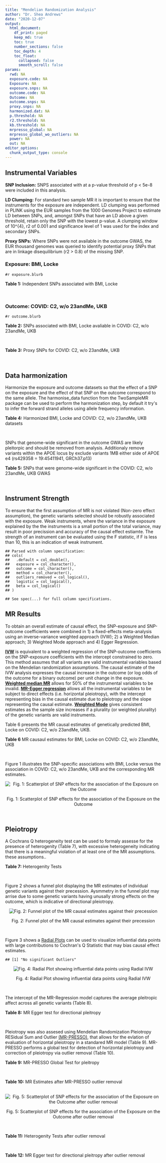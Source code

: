 ```yaml
---
title: "Mendelian Randomization Analysis"
author: "Dr. Shea Andrews"
date: "2020-12-07"
output:
  html_document:
    df_print: paged
    keep_md: true
    toc: true
    number_sections: false
    toc_depth: 4
    toc_float:
      collapsed: false
      smooth_scroll: false
params:
  rwd: NA
  exposure.code: NA
  Exposure: NA
  exposure.snps: NA
  outcome.code: NA
  Outcome: NA
  outcome.snps: NA
  proxy.snps: NA
  harmonized.dat: NA
  p.threshold: NA
  r2.threshold: NA
  kb.threshold: NA
  mrpresso_global: NA
  mrpresso_global_wo_outliers: NA
  power: NA
  out: NA
editor_options:
  chunk_output_type: console
---
```







## Instrumental Variables
**SNP Inclusion:** SNPS associated with at a p-value threshold of p < 5e-8 were included in this analysis.
<br>

**LD Clumping:** For standard two sample MR it is important to ensure that the instruments for the exposure are independent. LD clumping was performed in PLINK using the EUR samples from the 1000 Genomes Project to estimate LD between SNPs, and, amongst SNPs that have an LD above a given threshold, retain only the SNP with the lowest p-value. A clumping window of 10^{4}, r2 of 0.001 and significance level of 1 was used for the index and secondary SNPs.
<br>

**Proxy SNPs:** Where SNPs were not available in the outcome GWAS, the EUR thousand genomes was queried to identify potential proxy SNPs that are in linkage disequilibrium (r2 > 0.8) of the missing SNP.
<br>

### Exposure: BMI, Locke
`#r exposure.blurb`
<br>

**Table 1:** Independent SNPs associated with BMI, Locke
<div data-pagedtable="false">
  <script data-pagedtable-source type="application/json">
{"columns":[{"label":["SNP"],"name":[1],"type":["chr"],"align":["left"]},{"label":["CHROM"],"name":[2],"type":["dbl"],"align":["right"]},{"label":["POS"],"name":[3],"type":["dbl"],"align":["right"]},{"label":["REF"],"name":[4],"type":["chr"],"align":["left"]},{"label":["ALT"],"name":[5],"type":["chr"],"align":["left"]},{"label":["AF"],"name":[6],"type":["dbl"],"align":["right"]},{"label":["BETA"],"name":[7],"type":["dbl"],"align":["right"]},{"label":["SE"],"name":[8],"type":["dbl"],"align":["right"]},{"label":["Z"],"name":[9],"type":["dbl"],"align":["right"]},{"label":["P"],"name":[10],"type":["dbl"],"align":["right"]},{"label":["N"],"name":[11],"type":["dbl"],"align":["right"]},{"label":["TRAIT"],"name":[12],"type":["chr"],"align":["left"]}],"data":[{"1":"rs657452","2":"1","3":"49589847","4":"A","5":"G","6":"0.6071950","7":"-0.0227","8":"0.0031","9":"-7.322580","10":"5.482e-13","11":"313651","12":"BMI__2015"},{"1":"rs3101336","2":"1","3":"72751185","4":"T","5":"C","6":"0.6159710","7":"0.0334","8":"0.0031","9":"10.774200","10":"2.661e-26","11":"316872","12":"BMI__2015"},{"1":"rs6656785","2":"1","3":"75005776","4":"A","5":"G","6":"0.3522360","7":"0.0217","8":"0.0031","9":"7.000000","10":"3.829e-12","11":"321410","12":"BMI__2015"},{"1":"rs11165643","2":"1","3":"96924097","4":"C","5":"T","6":"0.5815470","7":"0.0218","8":"0.0031","9":"7.032260","10":"2.070e-12","11":"320730","12":"BMI__2015"},{"1":"rs17024393","2":"1","3":"110154688","4":"T","5":"C","6":"0.0632705","7":"0.0658","8":"0.0088","9":"7.477273","10":"7.029e-14","11":"297874","12":"BMI__2015"},{"1":"rs543874","2":"1","3":"177889480","4":"A","5":"G","6":"0.1621960","7":"0.0482","8":"0.0039","9":"12.358974","10":"2.618e-35","11":"322008","12":"BMI__2015"},{"1":"rs2820292","2":"1","3":"201784287","4":"A","5":"C","6":"0.5444080","7":"0.0195","8":"0.0031","9":"6.290320","10":"1.834e-10","11":"321707","12":"BMI__2015"},{"1":"rs13021737","2":"2","3":"632348","4":"A","5":"G","6":"0.8350360","7":"0.0601","8":"0.0040","9":"15.025000","10":"1.113e-50","11":"318287","12":"BMI__2015"},{"1":"rs10182181","2":"2","3":"25150296","4":"A","5":"G","6":"0.4415820","7":"0.0307","8":"0.0031","9":"9.903230","10":"8.777e-24","11":"321759","12":"BMI__2015"},{"1":"rs12986742","2":"2","3":"58975143","4":"T","5":"C","6":"0.4076030","7":"0.0212","8":"0.0037","9":"5.729730","10":"1.006e-08","11":"233833","12":"BMI__2015"},{"1":"rs1016287","2":"2","3":"59305625","4":"T","5":"C","6":"0.7574550","7":"-0.0229","8":"0.0034","9":"-6.735290","10":"2.253e-11","11":"321969","12":"BMI__2015"},{"1":"rs2121279","2":"2","3":"143043285","4":"C","5":"T","6":"0.1697500","7":"0.0245","8":"0.0044","9":"5.568182","10":"2.313e-08","11":"322065","12":"BMI__2015"},{"1":"rs1528435","2":"2","3":"181550962","4":"C","5":"T","6":"0.6416910","7":"0.0178","8":"0.0031","9":"5.741935","10":"1.196e-08","11":"321924","12":"BMI__2015"},{"1":"rs7599312","2":"2","3":"213413231","4":"G","5":"A","6":"0.3128870","7":"-0.0220","8":"0.0034","9":"-6.470590","10":"1.173e-10","11":"322024","12":"BMI__2015"},{"1":"rs6804842","2":"3","3":"25106437","4":"A","5":"G","6":"0.6107880","7":"0.0185","8":"0.0031","9":"5.967740","10":"2.476e-09","11":"321463","12":"BMI__2015"},{"1":"rs2365389","2":"3","3":"61236462","4":"C","5":"T","6":"0.4151220","7":"-0.0200","8":"0.0031","9":"-6.451610","10":"1.629e-10","11":"316768","12":"BMI__2015"},{"1":"rs3849570","2":"3","3":"81792112","4":"C","5":"A","6":"0.3671990","7":"0.0188","8":"0.0034","9":"5.529412","10":"2.601e-08","11":"284339","12":"BMI__2015"},{"1":"rs13078960","2":"3","3":"85807590","4":"T","5":"G","6":"0.1760440","7":"0.0297","8":"0.0039","9":"7.615380","10":"1.737e-14","11":"322135","12":"BMI__2015"},{"1":"rs16851483","2":"3","3":"141275436","4":"G","5":"T","6":"0.0554943","7":"0.0483","8":"0.0077","9":"6.272730","10":"3.548e-10","11":"233929","12":"BMI__2015"},{"1":"rs1516725","2":"3","3":"185824004","4":"T","5":"C","6":"0.8870150","7":"0.0451","8":"0.0046","9":"9.804350","10":"1.886e-22","11":"320644","12":"BMI__2015"},{"1":"rs10938397","2":"4","3":"45182527","4":"A","5":"G","6":"0.4202930","7":"0.0402","8":"0.0031","9":"12.967700","10":"3.205e-38","11":"320955","12":"BMI__2015"},{"1":"rs17001654","2":"4","3":"77129568","4":"C","5":"G","6":"0.1264950","7":"0.0306","8":"0.0053","9":"5.773580","10":"7.760e-09","11":"233722","12":"BMI__2015"},{"1":"rs13107325","2":"4","3":"103188709","4":"C","5":"T","6":"0.0473169","7":"0.0477","8":"0.0068","9":"7.014710","10":"1.825e-12","11":"321461","12":"BMI__2015"},{"1":"rs11727676","2":"4","3":"145659064","4":"T","5":"C","6":"0.1197030","7":"-0.0358","8":"0.0064","9":"-5.593750","10":"2.550e-08","11":"296401","12":"BMI__2015"},{"1":"rs2112347","2":"5","3":"75015242","4":"T","5":"G","6":"0.3893930","7":"-0.0261","8":"0.0031","9":"-8.419355","10":"6.191e-17","11":"322019","12":"BMI__2015"},{"1":"rs205262","2":"6","3":"34563164","4":"A","5":"G","6":"0.2634550","7":"0.0221","8":"0.0035","9":"6.314290","10":"1.753e-10","11":"315542","12":"BMI__2015"},{"1":"rs2207139","2":"6","3":"50845490","4":"A","5":"G","6":"0.2232690","7":"0.0447","8":"0.0040","9":"11.175000","10":"4.126e-29","11":"322019","12":"BMI__2015"},{"1":"rs9400239","2":"6","3":"108977663","4":"T","5":"C","6":"0.6527120","7":"0.0188","8":"0.0033","9":"5.696970","10":"1.613e-08","11":"321988","12":"BMI__2015"},{"1":"rs13191362","2":"6","3":"163033350","4":"A","5":"G","6":"0.0820485","7":"-0.0277","8":"0.0048","9":"-5.770830","10":"7.339e-09","11":"321902","12":"BMI__2015"},{"1":"rs1167827","2":"7","3":"75163169","4":"A","5":"G","6":"0.5378730","7":"0.0202","8":"0.0033","9":"6.121210","10":"6.333e-10","11":"306238","12":"BMI__2015"},{"1":"rs2245368","2":"7","3":"76608143","4":"C","5":"T","6":"0.8341850","7":"-0.0317","8":"0.0057","9":"-5.561404","10":"3.187e-08","11":"205675","12":"BMI__2015"},{"1":"rs17405819","2":"8","3":"76806584","4":"T","5":"C","6":"0.3106830","7":"-0.0224","8":"0.0033","9":"-6.787879","10":"2.070e-11","11":"322085","12":"BMI__2015"},{"1":"rs2033732","2":"8","3":"85079709","4":"T","5":"C","6":"0.7322020","7":"0.0192","8":"0.0035","9":"5.485714","10":"4.889e-08","11":"321406","12":"BMI__2015"},{"1":"rs4740619","2":"9","3":"15634326","4":"T","5":"C","6":"0.4309590","7":"-0.0179","8":"0.0031","9":"-5.774190","10":"4.564e-09","11":"321887","12":"BMI__2015"},{"1":"rs10968576","2":"9","3":"28414339","4":"A","5":"G","6":"0.3733190","7":"0.0249","8":"0.0033","9":"7.545455","10":"6.607e-14","11":"322061","12":"BMI__2015"},{"1":"rs6477694","2":"9","3":"111932342","4":"C","5":"T","6":"0.5712210","7":"-0.0174","8":"0.0031","9":"-5.612900","10":"2.673e-08","11":"322048","12":"BMI__2015"},{"1":"rs1928295","2":"9","3":"120378483","4":"T","5":"C","6":"0.4832670","7":"-0.0188","8":"0.0031","9":"-6.064516","10":"7.910e-10","11":"321979","12":"BMI__2015"},{"1":"rs10733682","2":"9","3":"129460914","4":"A","5":"G","6":"0.5063610","7":"-0.0174","8":"0.0031","9":"-5.612900","10":"1.830e-08","11":"320727","12":"BMI__2015"},{"1":"rs7899106","2":"10","3":"87410904","4":"A","5":"G","6":"0.0391304","7":"0.0395","8":"0.0071","9":"5.563380","10":"2.960e-08","11":"321770","12":"BMI__2015"},{"1":"rs17094222","2":"10","3":"102395440","4":"T","5":"C","6":"0.2148320","7":"0.0249","8":"0.0038","9":"6.552632","10":"5.942e-11","11":"321770","12":"BMI__2015"},{"1":"rs7903146","2":"10","3":"114758349","4":"C","5":"T","6":"0.2272070","7":"-0.0234","8":"0.0034","9":"-6.882353","10":"1.112e-11","11":"322130","12":"BMI__2015"},{"1":"rs4256980","2":"11","3":"8673939","4":"C","5":"G","6":"0.6556570","7":"0.0209","8":"0.0031","9":"6.741935","10":"2.900e-11","11":"320028","12":"BMI__2015"},{"1":"rs11030104","2":"11","3":"27684517","4":"A","5":"G","6":"0.1809280","7":"-0.0414","8":"0.0038","9":"-10.894700","10":"5.557e-28","11":"322103","12":"BMI__2015"},{"1":"rs2176598","2":"11","3":"43864278","4":"T","5":"C","6":"0.7915160","7":"-0.0198","8":"0.0036","9":"-5.500000","10":"2.971e-08","11":"316848","12":"BMI__2015"},{"1":"rs3817334","2":"11","3":"47650993","4":"C","5":"T","6":"0.4332480","7":"0.0262","8":"0.0031","9":"8.451610","10":"5.145e-17","11":"321959","12":"BMI__2015"},{"1":"rs12286929","2":"11","3":"115022404","4":"A","5":"G","6":"0.5841240","7":"0.0217","8":"0.0031","9":"7.000000","10":"1.310e-12","11":"321903","12":"BMI__2015"},{"1":"rs7138803","2":"12","3":"50247468","4":"G","5":"A","6":"0.4493650","7":"0.0315","8":"0.0031","9":"10.161300","10":"8.153e-24","11":"322092","12":"BMI__2015"},{"1":"rs11057405","2":"12","3":"122781897","4":"G","5":"A","6":"0.1208770","7":"-0.0307","8":"0.0055","9":"-5.581818","10":"2.019e-08","11":"314111","12":"BMI__2015"},{"1":"rs9579083","2":"13","3":"28017270","4":"G","5":"C","6":"0.2125180","7":"0.0295","8":"0.0047","9":"6.276600","10":"3.461e-10","11":"233807","12":"BMI__2015"},{"1":"rs12429545","2":"13","3":"54102206","4":"G","5":"A","6":"0.1308700","7":"0.0334","8":"0.0047","9":"7.106380","10":"1.094e-12","11":"312934","12":"BMI__2015"},{"1":"rs10132280","2":"14","3":"25928179","4":"C","5":"A","6":"0.2742110","7":"-0.0230","8":"0.0034","9":"-6.764706","10":"1.141e-11","11":"321797","12":"BMI__2015"},{"1":"rs7141420","2":"14","3":"79899454","4":"C","5":"T","6":"0.5484340","7":"0.0235","8":"0.0031","9":"7.580645","10":"1.230e-14","11":"321970","12":"BMI__2015"},{"1":"rs3736485","2":"15","3":"51748610","4":"A","5":"G","6":"0.6346640","7":"-0.0176","8":"0.0031","9":"-5.677420","10":"7.412e-09","11":"321398","12":"BMI__2015"},{"1":"rs16951275","2":"15","3":"68077168","4":"T","5":"C","6":"0.1752540","7":"-0.0311","8":"0.0037","9":"-8.405405","10":"1.911e-17","11":"322098","12":"BMI__2015"},{"1":"rs758747","2":"16","3":"3627358","4":"C","5":"T","6":"0.2451730","7":"0.0225","8":"0.0037","9":"6.081080","10":"7.473e-10","11":"308688","12":"BMI__2015"},{"1":"rs879620","2":"16","3":"4015729","4":"C","5":"T","6":"0.5907770","7":"0.0244","8":"0.0040","9":"6.100000","10":"1.061e-09","11":"233835","12":"BMI__2015"},{"1":"rs9926784","2":"16","3":"19941968","4":"T","5":"C","6":"0.1712680","7":"-0.0265","8":"0.0042","9":"-6.309520","10":"1.849e-10","11":"316274","12":"BMI__2015"},{"1":"rs3888190","2":"16","3":"28889486","4":"C","5":"A","6":"0.4062850","7":"0.0309","8":"0.0031","9":"9.967742","10":"3.140e-23","11":"321930","12":"BMI__2015"},{"1":"rs2303223","2":"16","3":"31075175","4":"G","5":"A","6":"0.3480940","7":"-0.0184","8":"0.0031","9":"-5.935484","10":"3.674e-09","11":"322046","12":"BMI__2015"},{"1":"rs1558902","2":"16","3":"53803574","4":"T","5":"A","6":"0.4451310","7":"0.0818","8":"0.0031","9":"26.387097","10":"7.510e-153","11":"320073","12":"BMI__2015"},{"1":"rs1000940","2":"17","3":"5283252","4":"A","5":"G","6":"0.3166970","7":"0.0192","8":"0.0034","9":"5.647059","10":"1.284e-08","11":"321836","12":"BMI__2015"},{"1":"rs12940622","2":"17","3":"78615571","4":"G","5":"A","6":"0.4527790","7":"-0.0182","8":"0.0031","9":"-5.870968","10":"2.494e-09","11":"322032","12":"BMI__2015"},{"1":"rs1808579","2":"18","3":"21104888","4":"C","5":"T","6":"0.4717600","7":"-0.0167","8":"0.0031","9":"-5.387097","10":"4.169e-08","11":"322032","12":"BMI__2015"},{"1":"rs6567160","2":"18","3":"57829135","4":"T","5":"C","6":"0.1988390","7":"0.0556","8":"0.0036","9":"15.444444","10":"3.930e-53","11":"321958","12":"BMI__2015"},{"1":"rs17066856","2":"18","3":"58049656","4":"T","5":"C","6":"0.0762074","7":"-0.0395","8":"0.0055","9":"-7.181818","10":"6.225e-13","11":"319773","12":"BMI__2015"},{"1":"rs17724992","2":"19","3":"18454825","4":"A","5":"G","6":"0.2534700","7":"-0.0194","8":"0.0035","9":"-5.542860","10":"3.415e-08","11":"319588","12":"BMI__2015"},{"1":"rs29941","2":"19","3":"34309532","4":"A","5":"G","6":"0.6688500","7":"0.0182","8":"0.0033","9":"5.515150","10":"2.407e-08","11":"321970","12":"BMI__2015"},{"1":"rs2287019","2":"19","3":"46202172","4":"C","5":"T","6":"0.2152600","7":"-0.0360","8":"0.0042","9":"-8.571430","10":"4.585e-18","11":"300921","12":"BMI__2015"}],"options":{"columns":{"min":{},"max":[10]},"rows":{"min":[10],"max":[10]},"pages":{}}}
  </script>
</div>
<br>

### Outcome: COVID: C2, w/o 23andMe, UKB
`#r outcome.blurb`
<br>

**Table 2:** SNPs associated with BMI, Locke avaliable in COVID: C2, w/o 23andMe, UKB
<div data-pagedtable="false">
  <script data-pagedtable-source type="application/json">
{"columns":[{"label":["SNP"],"name":[1],"type":["chr"],"align":["left"]},{"label":["CHROM"],"name":[2],"type":["dbl"],"align":["right"]},{"label":["POS"],"name":[3],"type":["dbl"],"align":["right"]},{"label":["REF"],"name":[4],"type":["chr"],"align":["left"]},{"label":["ALT"],"name":[5],"type":["chr"],"align":["left"]},{"label":["AF"],"name":[6],"type":["dbl"],"align":["right"]},{"label":["BETA"],"name":[7],"type":["dbl"],"align":["right"]},{"label":["SE"],"name":[8],"type":["dbl"],"align":["right"]},{"label":["Z"],"name":[9],"type":["dbl"],"align":["right"]},{"label":["P"],"name":[10],"type":["dbl"],"align":["right"]},{"label":["N"],"name":[11],"type":["dbl"],"align":["right"]},{"label":["TRAIT"],"name":[12],"type":["chr"],"align":["left"]}],"data":[{"1":"rs657452","2":"1","3":"49589847","4":"A","5":"G","6":"0.59120","7":"-0.00808560","8":"0.018427","9":"-0.43879090","10":"0.66080","11":"907927","12":"covid_vs._population__eur_w/o_23andMe__ukbb"},{"1":"rs3101336","2":"1","3":"72751185","4":"T","5":"C","6":"0.62350","7":"0.00091113","8":"0.020424","9":"0.04461075","10":"0.96440","11":"632473","12":"covid_vs._population__eur_w/o_23andMe__ukbb"},{"1":"rs6656785","2":"1","3":"75005776","4":"A","5":"G","6":"0.40270","7":"-0.01248800","8":"0.017011","9":"-0.73411322","10":"0.46290","11":"917683","12":"covid_vs._population__eur_w/o_23andMe__ukbb"},{"1":"rs11165643","2":"1","3":"96924097","4":"C","5":"T","6":"0.59380","7":"-0.02252500","8":"0.016763","9":"-1.34373322","10":"0.17900","11":"917319","12":"covid_vs._population__eur_w/o_23andMe__ukbb"},{"1":"rs17024393","2":"1","3":"110154688","4":"T","5":"C","6":"0.05284","7":"0.05135000","8":"0.045298","9":"1.13360413","10":"0.25700","11":"927103","12":"covid_vs._population__eur_w/o_23andMe__ukbb"},{"1":"rs543874","2":"1","3":"177889480","4":"A","5":"G","6":"0.19260","7":"-0.00192430","8":"0.019918","9":"-0.09661111","10":"0.92300","11":"921184","12":"covid_vs._population__eur_w/o_23andMe__ukbb"},{"1":"rs2820292","2":"1","3":"201784287","4":"A","5":"C","6":"0.56930","7":"0.01579000","8":"0.016874","9":"0.93575916","10":"0.34940","11":"912064","12":"covid_vs._population__eur_w/o_23andMe__ukbb"},{"1":"rs13021737","2":"2","3":"632348","4":"A","5":"G","6":"0.82570","7":"0.00366580","8":"0.020355","9":"0.18009334","10":"0.85710","11":"926803","12":"covid_vs._population__eur_w/o_23andMe__ukbb"},{"1":"rs10182181","2":"2","3":"25150296","4":"A","5":"G","6":"0.44930","7":"-0.02293700","8":"0.015359","9":"-1.49339150","10":"0.13530","11":"926803","12":"covid_vs._population__eur_w/o_23andMe__ukbb"},{"1":"rs12986742","2":"2","3":"58975143","4":"T","5":"C","6":"0.45650","7":"0.00919080","8":"0.016548","9":"0.55540247","10":"0.57860","11":"916747","12":"covid_vs._population__eur_w/o_23andMe__ukbb"},{"1":"rs1016287","2":"2","3":"59305625","4":"T","5":"C","6":"0.72540","7":"-0.00551900","8":"0.017987","9":"-0.30683271","10":"0.75900","11":"650976","12":"covid_vs._population__eur_w/o_23andMe__ukbb"},{"1":"rs2121279","2":"2","3":"143043285","4":"C","5":"T","6":"0.17600","7":"0.02682900","8":"0.022808","9":"1.17629779","10":"0.23950","11":"927103","12":"covid_vs._population__eur_w/o_23andMe__ukbb"},{"1":"rs1528435","2":"2","3":"181550962","4":"C","5":"T","6":"0.63080","7":"0.00335430","8":"0.015798","9":"0.21232434","10":"0.83180","11":"926803","12":"covid_vs._population__eur_w/o_23andMe__ukbb"},{"1":"rs7599312","2":"2","3":"213413231","4":"G","5":"A","6":"0.29700","7":"-0.01924400","8":"0.018765","9":"-1.02552625","10":"0.30510","11":"916747","12":"covid_vs._population__eur_w/o_23andMe__ukbb"},{"1":"rs6804842","2":"3","3":"25106437","4":"A","5":"G","6":"0.57190","7":"-0.01489800","8":"0.018151","9":"-0.82078122","10":"0.41180","11":"907927","12":"covid_vs._population__eur_w/o_23andMe__ukbb"},{"1":"rs2365389","2":"3","3":"61236462","4":"C","5":"T","6":"0.43870","7":"-0.00230220","8":"0.015535","9":"-0.14819440","10":"0.88220","11":"926803","12":"covid_vs._population__eur_w/o_23andMe__ukbb"},{"1":"rs3849570","2":"3","3":"81792112","4":"C","5":"A","6":"0.38690","7":"0.01616800","8":"0.017463","9":"0.92584321","10":"0.35450","11":"917983","12":"covid_vs._population__eur_w/o_23andMe__ukbb"},{"1":"rs13078960","2":"3","3":"85807590","4":"T","5":"G","6":"0.20130","7":"0.01078400","8":"0.018961","9":"0.56874637","10":"0.56950","11":"927103","12":"covid_vs._population__eur_w/o_23andMe__ukbb"},{"1":"rs16851483","2":"3","3":"141275436","4":"G","5":"T","6":"0.07125","7":"0.02882800","8":"0.031173","9":"0.92477464","10":"0.35510","11":"927103","12":"covid_vs._population__eur_w/o_23andMe__ukbb"},{"1":"rs1516725","2":"3","3":"185824004","4":"T","5":"C","6":"0.86410","7":"0.01103600","8":"0.022427","9":"0.49208543","10":"0.62270","11":"926803","12":"covid_vs._population__eur_w/o_23andMe__ukbb"},{"1":"rs10938397","2":"4","3":"45182527","4":"A","5":"G","6":"0.43440","7":"0.01710600","8":"0.015444","9":"1.10761461","10":"0.26800","11":"926803","12":"covid_vs._population__eur_w/o_23andMe__ukbb"},{"1":"rs17001654","2":"4","3":"77129568","4":"C","5":"G","6":"0.15490","7":"0.00500370","8":"0.022466","9":"0.22272323","10":"0.82380","11":"916747","12":"covid_vs._population__eur_w/o_23andMe__ukbb"},{"1":"rs13107325","2":"4","3":"103188709","4":"C","5":"T","6":"0.05748","7":"0.04048700","8":"0.030172","9":"1.34187326","10":"0.17960","11":"651649","12":"covid_vs._population__eur_w/o_23andMe__ukbb"},{"1":"rs11727676","2":"4","3":"145659064","4":"T","5":"C","6":"0.10890","7":"-0.02345100","8":"0.025866","9":"-0.90663419","10":"0.36460","11":"926803","12":"covid_vs._population__eur_w/o_23andMe__ukbb"},{"1":"rs2112347","2":"5","3":"75015242","4":"T","5":"G","6":"0.37510","7":"0.00423090","8":"0.015837","9":"0.26715287","10":"0.78930","11":"926803","12":"covid_vs._population__eur_w/o_23andMe__ukbb"},{"1":"rs205262","2":"6","3":"34563164","4":"A","5":"G","6":"0.27160","7":"0.00041019","8":"0.017247","9":"0.02378327","10":"0.98100","11":"926139","12":"covid_vs._population__eur_w/o_23andMe__ukbb"},{"1":"rs2207139","2":"6","3":"50845490","4":"A","5":"G","6":"0.20020","7":"0.00208440","8":"0.020324","9":"0.10255855","10":"0.91830","11":"926803","12":"covid_vs._population__eur_w/o_23andMe__ukbb"},{"1":"rs9400239","2":"6","3":"108977663","4":"T","5":"C","6":"0.68160","7":"0.01972300","8":"0.018038","9":"1.09341390","10":"0.27420","11":"916747","12":"covid_vs._population__eur_w/o_23andMe__ukbb"},{"1":"rs13191362","2":"6","3":"163033350","4":"A","5":"G","6":"0.11400","7":"-0.03574200","8":"0.023860","9":"-1.49798826","10":"0.13410","11":"927103","12":"covid_vs._population__eur_w/o_23andMe__ukbb"},{"1":"rs1167827","2":"7","3":"75163169","4":"A","5":"G","6":"0.54680","7":"0.01152400","8":"0.016043","9":"0.71832000","10":"0.47260","11":"900568","12":"covid_vs._population__eur_w/o_23andMe__ukbb"},{"1":"rs2245368","2":"7","3":"76608143","4":"C","5":"T","6":"0.81370","7":"0.00777160","8":"0.020308","9":"0.38268663","10":"0.70200","11":"926803","12":"covid_vs._population__eur_w/o_23andMe__ukbb"},{"1":"rs17405819","2":"8","3":"76806584","4":"T","5":"C","6":"0.30530","7":"-0.02232300","8":"0.016790","9":"-1.32954139","10":"0.18370","11":"926803","12":"covid_vs._population__eur_w/o_23andMe__ukbb"},{"1":"rs2033732","2":"8","3":"85079709","4":"T","5":"C","6":"0.74160","7":"-0.00917620","8":"0.019247","9":"-0.47676001","10":"0.63350","11":"916747","12":"covid_vs._population__eur_w/o_23andMe__ukbb"},{"1":"rs4740619","2":"9","3":"15634326","4":"T","5":"C","6":"0.47220","7":"-0.01384000","8":"0.015385","9":"-0.89957751","10":"0.36840","11":"927103","12":"covid_vs._population__eur_w/o_23andMe__ukbb"},{"1":"rs10968576","2":"9","3":"28414339","4":"A","5":"G","6":"0.34410","7":"0.03742300","8":"0.016543","9":"2.26216527","10":"0.02368","11":"926803","12":"covid_vs._population__eur_w/o_23andMe__ukbb"},{"1":"rs6477694","2":"9","3":"111932342","4":"C","5":"T","6":"0.60750","7":"0.00092415","8":"0.017184","9":"0.05377968","10":"0.95710","11":"917047","12":"covid_vs._population__eur_w/o_23andMe__ukbb"},{"1":"rs1928295","2":"9","3":"120378483","4":"T","5":"C","6":"0.47180","7":"0.03128200","8":"0.015356","9":"2.03711904","10":"0.04163","11":"926803","12":"covid_vs._population__eur_w/o_23andMe__ukbb"},{"1":"rs10733682","2":"9","3":"129460914","4":"A","5":"G","6":"0.49240","7":"0.01876400","8":"0.020053","9":"0.93572034","10":"0.34940","11":"627076","12":"covid_vs._population__eur_w/o_23andMe__ukbb"},{"1":"rs7899106","2":"10","3":"87410904","4":"A","5":"G","6":"0.06354","7":"0.05131800","8":"0.034532","9":"1.48609985","10":"0.13730","11":"927103","12":"covid_vs._population__eur_w/o_23andMe__ukbb"},{"1":"rs17094222","2":"10","3":"102395440","4":"T","5":"C","6":"0.22060","7":"-0.01200200","8":"0.018908","9":"-0.63475777","10":"0.52560","11":"926803","12":"covid_vs._population__eur_w/o_23andMe__ukbb"},{"1":"rs7903146","2":"10","3":"114758349","4":"C","5":"T","6":"0.26360","7":"-0.01734200","8":"0.016792","9":"-1.03275369","10":"0.30170","11":"926803","12":"covid_vs._population__eur_w/o_23andMe__ukbb"},{"1":"rs4256980","2":"11","3":"8673939","4":"C","5":"G","6":"0.65470","7":"-0.00313730","8":"0.015933","9":"-0.19690579","10":"0.84390","11":"927103","12":"covid_vs._population__eur_w/o_23andMe__ukbb"},{"1":"rs11030104","2":"11","3":"27684517","4":"A","5":"G","6":"0.18320","7":"-0.01729600","8":"0.019113","9":"-0.90493381","10":"0.36550","11":"926803","12":"covid_vs._population__eur_w/o_23andMe__ukbb"},{"1":"rs2176598","2":"11","3":"43864278","4":"T","5":"C","6":"0.74320","7":"-0.04753300","8":"0.019463","9":"-2.44222371","10":"0.01460","11":"892112","12":"covid_vs._population__eur_w/o_23andMe__ukbb"},{"1":"rs3817334","2":"11","3":"47650993","4":"C","5":"T","6":"0.41590","7":"-0.00695910","8":"0.015577","9":"-0.44675483","10":"0.65500","11":"926803","12":"covid_vs._population__eur_w/o_23andMe__ukbb"},{"1":"rs12286929","2":"11","3":"115022404","4":"A","5":"G","6":"0.53940","7":"0.00764450","8":"0.016180","9":"0.47246601","10":"0.63660","11":"651949","12":"covid_vs._population__eur_w/o_23andMe__ukbb"},{"1":"rs7138803","2":"12","3":"50247468","4":"G","5":"A","6":"0.39170","7":"-0.01560600","8":"0.015781","9":"-0.98891072","10":"0.32270","11":"926803","12":"covid_vs._population__eur_w/o_23andMe__ukbb"},{"1":"rs11057405","2":"12","3":"122781897","4":"G","5":"A","6":"0.11690","7":"0.03382800","8":"0.027781","9":"1.21766675","10":"0.22340","11":"651649","12":"covid_vs._population__eur_w/o_23andMe__ukbb"},{"1":"rs9579083","2":"13","3":"28017270","4":"G","5":"C","6":"0.21170","7":"-0.00519430","8":"0.019631","9":"-0.26459681","10":"0.79130","11":"926803","12":"covid_vs._population__eur_w/o_23andMe__ukbb"},{"1":"rs12429545","2":"13","3":"54102206","4":"G","5":"A","6":"0.13910","7":"0.01705000","8":"0.024478","9":"0.69654384","10":"0.48610","11":"916747","12":"covid_vs._population__eur_w/o_23andMe__ukbb"},{"1":"rs10132280","2":"14","3":"25928179","4":"C","5":"A","6":"0.31880","7":"-0.01636600","8":"0.019418","9":"-0.84282624","10":"0.39930","11":"907627","12":"covid_vs._population__eur_w/o_23andMe__ukbb"},{"1":"rs7141420","2":"14","3":"79899454","4":"C","5":"T","6":"0.54090","7":"0.00738480","8":"0.018027","9":"0.40965219","10":"0.68210","11":"907627","12":"covid_vs._population__eur_w/o_23andMe__ukbb"},{"1":"rs3736485","2":"15","3":"51748610","4":"A","5":"G","6":"0.58650","7":"-0.01596300","8":"0.016735","9":"-0.95386914","10":"0.34020","11":"917019","12":"covid_vs._population__eur_w/o_23andMe__ukbb"},{"1":"rs16951275","2":"15","3":"68077168","4":"T","5":"C","6":"0.20180","7":"0.00207820","8":"0.018341","9":"0.11330898","10":"0.90980","11":"927103","12":"covid_vs._population__eur_w/o_23andMe__ukbb"},{"1":"rs758747","2":"16","3":"3627358","4":"C","5":"T","6":"0.24860","7":"-0.02567900","8":"0.020728","9":"-1.23885565","10":"0.21540","11":"906963","12":"covid_vs._population__eur_w/o_23andMe__ukbb"},{"1":"rs879620","2":"16","3":"4015729","4":"C","5":"T","6":"0.60560","7":"0.03365100","8":"0.017130","9":"1.96444834","10":"0.04948","11":"916747","12":"covid_vs._population__eur_w/o_23andMe__ukbb"},{"1":"rs9926784","2":"16","3":"19941968","4":"T","5":"C","6":"0.17470","7":"0.04249600","8":"0.019797","9":"2.14658787","10":"0.03183","11":"927103","12":"covid_vs._population__eur_w/o_23andMe__ukbb"},{"1":"rs3888190","2":"16","3":"28889486","4":"C","5":"A","6":"0.41630","7":"0.01510500","8":"0.015820","9":"0.95480405","10":"0.33970","11":"926803","12":"covid_vs._population__eur_w/o_23andMe__ukbb"},{"1":"rs2303223","2":"16","3":"31075175","4":"G","5":"A","6":"0.38290","7":"0.00451370","8":"0.015805","9":"0.28558684","10":"0.77520","11":"926803","12":"covid_vs._population__eur_w/o_23andMe__ukbb"},{"1":"rs1558902","2":"16","3":"53803574","4":"T","5":"A","6":"0.42220","7":"0.02089500","8":"0.015533","9":"1.34520054","10":"0.17860","11":"926803","12":"covid_vs._population__eur_w/o_23andMe__ukbb"},{"1":"rs1000940","2":"17","3":"5283252","4":"A","5":"G","6":"0.36230","7":"0.03403700","8":"0.016491","9":"2.06397429","10":"0.03902","11":"926803","12":"covid_vs._population__eur_w/o_23andMe__ukbb"},{"1":"rs12940622","2":"17","3":"78615571","4":"G","5":"A","6":"0.42250","7":"0.00094400","8":"0.015445","9":"0.06112010","10":"0.95130","11":"927103","12":"covid_vs._population__eur_w/o_23andMe__ukbb"},{"1":"rs1808579","2":"18","3":"21104888","4":"C","5":"T","6":"0.48120","7":"-0.02569500","8":"0.015389","9":"-1.66969914","10":"0.09497","11":"927103","12":"covid_vs._population__eur_w/o_23andMe__ukbb"},{"1":"rs6567160","2":"18","3":"57829135","4":"T","5":"C","6":"0.21430","7":"0.01240500","8":"0.020939","9":"0.59243517","10":"0.55360","11":"642529","12":"covid_vs._population__eur_w/o_23andMe__ukbb"},{"1":"rs17066856","2":"18","3":"58049656","4":"T","5":"C","6":"0.10050","7":"-0.01789400","8":"0.026945","9":"-0.66409352","10":"0.50660","11":"688092","12":"covid_vs._population__eur_w/o_23andMe__ukbb"},{"1":"rs17724992","2":"19","3":"18454825","4":"A","5":"G","6":"0.25100","7":"0.02662300","8":"0.020634","9":"1.29024910","10":"0.19700","11":"907627","12":"covid_vs._population__eur_w/o_23andMe__ukbb"},{"1":"rs29941","2":"19","3":"34309532","4":"A","5":"G","6":"0.65710","7":"-0.03590700","8":"0.017739","9":"-2.02418400","10":"0.04295","11":"916083","12":"covid_vs._population__eur_w/o_23andMe__ukbb"},{"1":"rs2287019","2":"19","3":"46202172","4":"C","5":"T","6":"0.21740","7":"-0.01469300","8":"0.020743","9":"-0.70833534","10":"0.47870","11":"916747","12":"covid_vs._population__eur_w/o_23andMe__ukbb"}],"options":{"columns":{"min":{},"max":[10]},"rows":{"min":[10],"max":[10]},"pages":{}}}
  </script>
</div>
<br>

**Table 3:** Proxy SNPs for COVID: C2, w/o 23andMe, UKB
<div data-pagedtable="false">
  <script data-pagedtable-source type="application/json">
{"columns":[{"label":["proxy.outcome"],"name":[1],"type":["lgl"],"align":["right"]},{"label":["target_snp"],"name":[2],"type":["lgl"],"align":["right"]},{"label":["proxy_snp"],"name":[3],"type":["lgl"],"align":["right"]},{"label":["ld.r2"],"name":[4],"type":["lgl"],"align":["right"]},{"label":["Dprime"],"name":[5],"type":["lgl"],"align":["right"]},{"label":["ref.proxy"],"name":[6],"type":["lgl"],"align":["right"]},{"label":["alt.proxy"],"name":[7],"type":["lgl"],"align":["right"]},{"label":["CHROM"],"name":[8],"type":["lgl"],"align":["right"]},{"label":["POS"],"name":[9],"type":["lgl"],"align":["right"]},{"label":["ALT.proxy"],"name":[10],"type":["lgl"],"align":["right"]},{"label":["REF.proxy"],"name":[11],"type":["lgl"],"align":["right"]},{"label":["AF"],"name":[12],"type":["lgl"],"align":["right"]},{"label":["BETA"],"name":[13],"type":["lgl"],"align":["right"]},{"label":["SE"],"name":[14],"type":["lgl"],"align":["right"]},{"label":["P"],"name":[15],"type":["lgl"],"align":["right"]},{"label":["N"],"name":[16],"type":["lgl"],"align":["right"]},{"label":["ref"],"name":[17],"type":["lgl"],"align":["right"]},{"label":["alt"],"name":[18],"type":["lgl"],"align":["right"]},{"label":["ALT"],"name":[19],"type":["lgl"],"align":["right"]},{"label":["REF"],"name":[20],"type":["lgl"],"align":["right"]},{"label":["PHASE"],"name":[21],"type":["lgl"],"align":["right"]}],"data":[{"1":"NA","2":"NA","3":"NA","4":"NA","5":"NA","6":"NA","7":"NA","8":"NA","9":"NA","10":"NA","11":"NA","12":"NA","13":"NA","14":"NA","15":"NA","16":"NA","17":"NA","18":"NA","19":"NA","20":"NA","21":"NA"}],"options":{"columns":{"min":{},"max":[10]},"rows":{"min":[10],"max":[10]},"pages":{}}}
  </script>
</div>
<br>

## Data harmonization
Harmonize the exposure and outcome datasets so that the effect of a SNP on the exposure and the effect of that SNP on the outcome correspond to the same allele. The harmonise_data function from the TwoSampleMR package can be used to perform the harmonization step, by default it try's to infer the forward strand alleles using allele frequency information.
<br>

**Table 4:** Harmonized BMI, Locke and COVID: C2, w/o 23andMe, UKB datasets
<div data-pagedtable="false">
  <script data-pagedtable-source type="application/json">
{"columns":[{"label":["SNP"],"name":[1],"type":["chr"],"align":["left"]},{"label":["effect_allele.exposure"],"name":[2],"type":["chr"],"align":["left"]},{"label":["other_allele.exposure"],"name":[3],"type":["chr"],"align":["left"]},{"label":["effect_allele.outcome"],"name":[4],"type":["chr"],"align":["left"]},{"label":["other_allele.outcome"],"name":[5],"type":["chr"],"align":["left"]},{"label":["beta.exposure"],"name":[6],"type":["dbl"],"align":["right"]},{"label":["beta.outcome"],"name":[7],"type":["dbl"],"align":["right"]},{"label":["eaf.exposure"],"name":[8],"type":["dbl"],"align":["right"]},{"label":["eaf.outcome"],"name":[9],"type":["dbl"],"align":["right"]},{"label":["remove"],"name":[10],"type":["lgl"],"align":["right"]},{"label":["palindromic"],"name":[11],"type":["lgl"],"align":["right"]},{"label":["ambiguous"],"name":[12],"type":["lgl"],"align":["right"]},{"label":["id.outcome"],"name":[13],"type":["chr"],"align":["left"]},{"label":["chr.outcome"],"name":[14],"type":["dbl"],"align":["right"]},{"label":["pos.outcome"],"name":[15],"type":["dbl"],"align":["right"]},{"label":["se.outcome"],"name":[16],"type":["dbl"],"align":["right"]},{"label":["z.outcome"],"name":[17],"type":["dbl"],"align":["right"]},{"label":["pval.outcome"],"name":[18],"type":["dbl"],"align":["right"]},{"label":["samplesize.outcome"],"name":[19],"type":["dbl"],"align":["right"]},{"label":["outcome"],"name":[20],"type":["chr"],"align":["left"]},{"label":["mr_keep.outcome"],"name":[21],"type":["lgl"],"align":["right"]},{"label":["pval_origin.outcome"],"name":[22],"type":["chr"],"align":["left"]},{"label":["chr.exposure"],"name":[23],"type":["dbl"],"align":["right"]},{"label":["pos.exposure"],"name":[24],"type":["dbl"],"align":["right"]},{"label":["se.exposure"],"name":[25],"type":["dbl"],"align":["right"]},{"label":["z.exposure"],"name":[26],"type":["dbl"],"align":["right"]},{"label":["pval.exposure"],"name":[27],"type":["dbl"],"align":["right"]},{"label":["samplesize.exposure"],"name":[28],"type":["dbl"],"align":["right"]},{"label":["exposure"],"name":[29],"type":["chr"],"align":["left"]},{"label":["mr_keep.exposure"],"name":[30],"type":["lgl"],"align":["right"]},{"label":["pval_origin.exposure"],"name":[31],"type":["chr"],"align":["left"]},{"label":["id.exposure"],"name":[32],"type":["chr"],"align":["left"]},{"label":["action"],"name":[33],"type":["dbl"],"align":["right"]},{"label":["mr_keep"],"name":[34],"type":["lgl"],"align":["right"]},{"label":["pt"],"name":[35],"type":["dbl"],"align":["right"]},{"label":["pleitropy_keep"],"name":[36],"type":["lgl"],"align":["right"]},{"label":["mrpresso_RSSobs"],"name":[37],"type":["lgl"],"align":["right"]},{"label":["mrpresso_pval"],"name":[38],"type":["lgl"],"align":["right"]},{"label":["mrpresso_keep"],"name":[39],"type":["lgl"],"align":["right"]}],"data":[{"1":"rs1000940","2":"G","3":"A","4":"G","5":"A","6":"0.0192","7":"0.03403700","8":"0.3166970","9":"0.36230","10":"FALSE","11":"FALSE","12":"FALSE","13":"TTjHGW","14":"17","15":"5283252","16":"0.016491","17":"2.06397429","18":"0.03902","19":"926803","20":"covidhgi2020anaC2v4eurwoukbb","21":"TRUE","22":"reported","23":"17","24":"5283252","25":"0.0034","26":"5.647059","27":"1.284e-08","28":"321836","29":"Locke2015bmi","30":"TRUE","31":"reported","32":"8AUxdR","33":"2","34":"TRUE","35":"5e-08","36":"TRUE","37":"NA","38":"NA","39":"TRUE"},{"1":"rs10132280","2":"A","3":"C","4":"A","5":"C","6":"-0.0230","7":"-0.01636600","8":"0.2742110","9":"0.31880","10":"FALSE","11":"FALSE","12":"FALSE","13":"TTjHGW","14":"14","15":"25928179","16":"0.019418","17":"-0.84282624","18":"0.39930","19":"907627","20":"covidhgi2020anaC2v4eurwoukbb","21":"TRUE","22":"reported","23":"14","24":"25928179","25":"0.0034","26":"-6.764706","27":"1.141e-11","28":"321797","29":"Locke2015bmi","30":"TRUE","31":"reported","32":"8AUxdR","33":"2","34":"TRUE","35":"5e-08","36":"TRUE","37":"NA","38":"NA","39":"TRUE"},{"1":"rs1016287","2":"C","3":"T","4":"C","5":"T","6":"-0.0229","7":"-0.00551900","8":"0.7574550","9":"0.72540","10":"FALSE","11":"FALSE","12":"FALSE","13":"TTjHGW","14":"2","15":"59305625","16":"0.017987","17":"-0.30683271","18":"0.75900","19":"650976","20":"covidhgi2020anaC2v4eurwoukbb","21":"TRUE","22":"reported","23":"2","24":"59305625","25":"0.0034","26":"-6.735290","27":"2.253e-11","28":"321969","29":"Locke2015bmi","30":"TRUE","31":"reported","32":"8AUxdR","33":"2","34":"TRUE","35":"5e-08","36":"TRUE","37":"NA","38":"NA","39":"TRUE"},{"1":"rs10182181","2":"G","3":"A","4":"G","5":"A","6":"0.0307","7":"-0.02293700","8":"0.4415820","9":"0.44930","10":"FALSE","11":"FALSE","12":"FALSE","13":"TTjHGW","14":"2","15":"25150296","16":"0.015359","17":"-1.49339150","18":"0.13530","19":"926803","20":"covidhgi2020anaC2v4eurwoukbb","21":"TRUE","22":"reported","23":"2","24":"25150296","25":"0.0031","26":"9.903230","27":"8.777e-24","28":"321759","29":"Locke2015bmi","30":"TRUE","31":"reported","32":"8AUxdR","33":"2","34":"TRUE","35":"5e-08","36":"TRUE","37":"NA","38":"NA","39":"TRUE"},{"1":"rs10733682","2":"G","3":"A","4":"G","5":"A","6":"-0.0174","7":"0.01876400","8":"0.5063610","9":"0.49240","10":"FALSE","11":"FALSE","12":"FALSE","13":"TTjHGW","14":"9","15":"129460914","16":"0.020053","17":"0.93572034","18":"0.34940","19":"627076","20":"covidhgi2020anaC2v4eurwoukbb","21":"TRUE","22":"reported","23":"9","24":"129460914","25":"0.0031","26":"-5.612900","27":"1.830e-08","28":"320727","29":"Locke2015bmi","30":"TRUE","31":"reported","32":"8AUxdR","33":"2","34":"TRUE","35":"5e-08","36":"TRUE","37":"NA","38":"NA","39":"TRUE"},{"1":"rs10938397","2":"G","3":"A","4":"G","5":"A","6":"0.0402","7":"0.01710600","8":"0.4202930","9":"0.43440","10":"FALSE","11":"FALSE","12":"FALSE","13":"TTjHGW","14":"4","15":"45182527","16":"0.015444","17":"1.10761461","18":"0.26800","19":"926803","20":"covidhgi2020anaC2v4eurwoukbb","21":"TRUE","22":"reported","23":"4","24":"45182527","25":"0.0031","26":"12.967700","27":"3.205e-38","28":"320955","29":"Locke2015bmi","30":"TRUE","31":"reported","32":"8AUxdR","33":"2","34":"TRUE","35":"5e-08","36":"TRUE","37":"NA","38":"NA","39":"TRUE"},{"1":"rs10968576","2":"G","3":"A","4":"G","5":"A","6":"0.0249","7":"0.03742300","8":"0.3733190","9":"0.34410","10":"FALSE","11":"FALSE","12":"FALSE","13":"TTjHGW","14":"9","15":"28414339","16":"0.016543","17":"2.26216527","18":"0.02368","19":"926803","20":"covidhgi2020anaC2v4eurwoukbb","21":"TRUE","22":"reported","23":"9","24":"28414339","25":"0.0033","26":"7.545455","27":"6.607e-14","28":"322061","29":"Locke2015bmi","30":"TRUE","31":"reported","32":"8AUxdR","33":"2","34":"TRUE","35":"5e-08","36":"TRUE","37":"NA","38":"NA","39":"TRUE"},{"1":"rs11030104","2":"G","3":"A","4":"G","5":"A","6":"-0.0414","7":"-0.01729600","8":"0.1809280","9":"0.18320","10":"FALSE","11":"FALSE","12":"FALSE","13":"TTjHGW","14":"11","15":"27684517","16":"0.019113","17":"-0.90493381","18":"0.36550","19":"926803","20":"covidhgi2020anaC2v4eurwoukbb","21":"TRUE","22":"reported","23":"11","24":"27684517","25":"0.0038","26":"-10.894700","27":"5.557e-28","28":"322103","29":"Locke2015bmi","30":"TRUE","31":"reported","32":"8AUxdR","33":"2","34":"TRUE","35":"5e-08","36":"TRUE","37":"NA","38":"NA","39":"TRUE"},{"1":"rs11057405","2":"A","3":"G","4":"A","5":"G","6":"-0.0307","7":"0.03382800","8":"0.1208770","9":"0.11690","10":"FALSE","11":"FALSE","12":"FALSE","13":"TTjHGW","14":"12","15":"122781897","16":"0.027781","17":"1.21766675","18":"0.22340","19":"651649","20":"covidhgi2020anaC2v4eurwoukbb","21":"TRUE","22":"reported","23":"12","24":"122781897","25":"0.0055","26":"-5.581818","27":"2.019e-08","28":"314111","29":"Locke2015bmi","30":"TRUE","31":"reported","32":"8AUxdR","33":"2","34":"TRUE","35":"5e-08","36":"TRUE","37":"NA","38":"NA","39":"TRUE"},{"1":"rs11165643","2":"T","3":"C","4":"T","5":"C","6":"0.0218","7":"-0.02252500","8":"0.5815470","9":"0.59380","10":"FALSE","11":"FALSE","12":"FALSE","13":"TTjHGW","14":"1","15":"96924097","16":"0.016763","17":"-1.34373322","18":"0.17900","19":"917319","20":"covidhgi2020anaC2v4eurwoukbb","21":"TRUE","22":"reported","23":"1","24":"96924097","25":"0.0031","26":"7.032260","27":"2.070e-12","28":"320730","29":"Locke2015bmi","30":"TRUE","31":"reported","32":"8AUxdR","33":"2","34":"TRUE","35":"5e-08","36":"TRUE","37":"NA","38":"NA","39":"TRUE"},{"1":"rs1167827","2":"G","3":"A","4":"G","5":"A","6":"0.0202","7":"0.01152400","8":"0.5378730","9":"0.54680","10":"FALSE","11":"FALSE","12":"FALSE","13":"TTjHGW","14":"7","15":"75163169","16":"0.016043","17":"0.71832000","18":"0.47260","19":"900568","20":"covidhgi2020anaC2v4eurwoukbb","21":"TRUE","22":"reported","23":"7","24":"75163169","25":"0.0033","26":"6.121210","27":"6.333e-10","28":"306238","29":"Locke2015bmi","30":"TRUE","31":"reported","32":"8AUxdR","33":"2","34":"TRUE","35":"5e-08","36":"TRUE","37":"NA","38":"NA","39":"TRUE"},{"1":"rs11727676","2":"C","3":"T","4":"C","5":"T","6":"-0.0358","7":"-0.02345100","8":"0.1197030","9":"0.10890","10":"FALSE","11":"FALSE","12":"FALSE","13":"TTjHGW","14":"4","15":"145659064","16":"0.025866","17":"-0.90663419","18":"0.36460","19":"926803","20":"covidhgi2020anaC2v4eurwoukbb","21":"TRUE","22":"reported","23":"4","24":"145659064","25":"0.0064","26":"-5.593750","27":"2.550e-08","28":"296401","29":"Locke2015bmi","30":"TRUE","31":"reported","32":"8AUxdR","33":"2","34":"TRUE","35":"5e-08","36":"TRUE","37":"NA","38":"NA","39":"TRUE"},{"1":"rs12286929","2":"G","3":"A","4":"G","5":"A","6":"0.0217","7":"0.00764450","8":"0.5841240","9":"0.53940","10":"FALSE","11":"FALSE","12":"FALSE","13":"TTjHGW","14":"11","15":"115022404","16":"0.016180","17":"0.47246601","18":"0.63660","19":"651949","20":"covidhgi2020anaC2v4eurwoukbb","21":"TRUE","22":"reported","23":"11","24":"115022404","25":"0.0031","26":"7.000000","27":"1.310e-12","28":"321903","29":"Locke2015bmi","30":"TRUE","31":"reported","32":"8AUxdR","33":"2","34":"TRUE","35":"5e-08","36":"TRUE","37":"NA","38":"NA","39":"TRUE"},{"1":"rs12429545","2":"A","3":"G","4":"A","5":"G","6":"0.0334","7":"0.01705000","8":"0.1308700","9":"0.13910","10":"FALSE","11":"FALSE","12":"FALSE","13":"TTjHGW","14":"13","15":"54102206","16":"0.024478","17":"0.69654384","18":"0.48610","19":"916747","20":"covidhgi2020anaC2v4eurwoukbb","21":"TRUE","22":"reported","23":"13","24":"54102206","25":"0.0047","26":"7.106380","27":"1.094e-12","28":"312934","29":"Locke2015bmi","30":"TRUE","31":"reported","32":"8AUxdR","33":"2","34":"TRUE","35":"5e-08","36":"TRUE","37":"NA","38":"NA","39":"TRUE"},{"1":"rs12940622","2":"A","3":"G","4":"A","5":"G","6":"-0.0182","7":"0.00094400","8":"0.4527790","9":"0.42250","10":"FALSE","11":"FALSE","12":"FALSE","13":"TTjHGW","14":"17","15":"78615571","16":"0.015445","17":"0.06112010","18":"0.95130","19":"927103","20":"covidhgi2020anaC2v4eurwoukbb","21":"TRUE","22":"reported","23":"17","24":"78615571","25":"0.0031","26":"-5.870968","27":"2.494e-09","28":"322032","29":"Locke2015bmi","30":"TRUE","31":"reported","32":"8AUxdR","33":"2","34":"TRUE","35":"5e-08","36":"TRUE","37":"NA","38":"NA","39":"TRUE"},{"1":"rs12986742","2":"C","3":"T","4":"C","5":"T","6":"0.0212","7":"0.00919080","8":"0.4076030","9":"0.45650","10":"FALSE","11":"FALSE","12":"FALSE","13":"TTjHGW","14":"2","15":"58975143","16":"0.016548","17":"0.55540247","18":"0.57860","19":"916747","20":"covidhgi2020anaC2v4eurwoukbb","21":"TRUE","22":"reported","23":"2","24":"58975143","25":"0.0037","26":"5.729730","27":"1.006e-08","28":"233833","29":"Locke2015bmi","30":"TRUE","31":"reported","32":"8AUxdR","33":"2","34":"TRUE","35":"5e-08","36":"TRUE","37":"NA","38":"NA","39":"TRUE"},{"1":"rs13021737","2":"G","3":"A","4":"G","5":"A","6":"0.0601","7":"0.00366580","8":"0.8350360","9":"0.82570","10":"FALSE","11":"FALSE","12":"FALSE","13":"TTjHGW","14":"2","15":"632348","16":"0.020355","17":"0.18009334","18":"0.85710","19":"926803","20":"covidhgi2020anaC2v4eurwoukbb","21":"TRUE","22":"reported","23":"2","24":"632348","25":"0.0040","26":"15.025000","27":"1.113e-50","28":"318287","29":"Locke2015bmi","30":"TRUE","31":"reported","32":"8AUxdR","33":"2","34":"TRUE","35":"5e-08","36":"TRUE","37":"NA","38":"NA","39":"TRUE"},{"1":"rs13078960","2":"G","3":"T","4":"G","5":"T","6":"0.0297","7":"0.01078400","8":"0.1760440","9":"0.20130","10":"FALSE","11":"FALSE","12":"FALSE","13":"TTjHGW","14":"3","15":"85807590","16":"0.018961","17":"0.56874637","18":"0.56950","19":"927103","20":"covidhgi2020anaC2v4eurwoukbb","21":"TRUE","22":"reported","23":"3","24":"85807590","25":"0.0039","26":"7.615380","27":"1.737e-14","28":"322135","29":"Locke2015bmi","30":"TRUE","31":"reported","32":"8AUxdR","33":"2","34":"TRUE","35":"5e-08","36":"TRUE","37":"NA","38":"NA","39":"TRUE"},{"1":"rs13107325","2":"T","3":"C","4":"T","5":"C","6":"0.0477","7":"0.04048700","8":"0.0473169","9":"0.05748","10":"FALSE","11":"FALSE","12":"FALSE","13":"TTjHGW","14":"4","15":"103188709","16":"0.030172","17":"1.34187326","18":"0.17960","19":"651649","20":"covidhgi2020anaC2v4eurwoukbb","21":"TRUE","22":"reported","23":"4","24":"103188709","25":"0.0068","26":"7.014710","27":"1.825e-12","28":"321461","29":"Locke2015bmi","30":"TRUE","31":"reported","32":"8AUxdR","33":"2","34":"TRUE","35":"5e-08","36":"TRUE","37":"NA","38":"NA","39":"TRUE"},{"1":"rs13191362","2":"G","3":"A","4":"G","5":"A","6":"-0.0277","7":"-0.03574200","8":"0.0820485","9":"0.11400","10":"FALSE","11":"FALSE","12":"FALSE","13":"TTjHGW","14":"6","15":"163033350","16":"0.023860","17":"-1.49798826","18":"0.13410","19":"927103","20":"covidhgi2020anaC2v4eurwoukbb","21":"TRUE","22":"reported","23":"6","24":"163033350","25":"0.0048","26":"-5.770830","27":"7.339e-09","28":"321902","29":"Locke2015bmi","30":"TRUE","31":"reported","32":"8AUxdR","33":"2","34":"TRUE","35":"5e-08","36":"TRUE","37":"NA","38":"NA","39":"TRUE"},{"1":"rs1516725","2":"C","3":"T","4":"C","5":"T","6":"0.0451","7":"0.01103600","8":"0.8870150","9":"0.86410","10":"FALSE","11":"FALSE","12":"FALSE","13":"TTjHGW","14":"3","15":"185824004","16":"0.022427","17":"0.49208543","18":"0.62270","19":"926803","20":"covidhgi2020anaC2v4eurwoukbb","21":"TRUE","22":"reported","23":"3","24":"185824004","25":"0.0046","26":"9.804350","27":"1.886e-22","28":"320644","29":"Locke2015bmi","30":"TRUE","31":"reported","32":"8AUxdR","33":"2","34":"TRUE","35":"5e-08","36":"TRUE","37":"NA","38":"NA","39":"TRUE"},{"1":"rs1528435","2":"T","3":"C","4":"T","5":"C","6":"0.0178","7":"0.00335430","8":"0.6416910","9":"0.63080","10":"FALSE","11":"FALSE","12":"FALSE","13":"TTjHGW","14":"2","15":"181550962","16":"0.015798","17":"0.21232434","18":"0.83180","19":"926803","20":"covidhgi2020anaC2v4eurwoukbb","21":"TRUE","22":"reported","23":"2","24":"181550962","25":"0.0031","26":"5.741935","27":"1.196e-08","28":"321924","29":"Locke2015bmi","30":"TRUE","31":"reported","32":"8AUxdR","33":"2","34":"TRUE","35":"5e-08","36":"TRUE","37":"NA","38":"NA","39":"TRUE"},{"1":"rs1558902","2":"A","3":"T","4":"A","5":"T","6":"0.0818","7":"0.02089500","8":"0.4451310","9":"0.42220","10":"FALSE","11":"TRUE","12":"TRUE","13":"TTjHGW","14":"16","15":"53803574","16":"0.015533","17":"1.34520054","18":"0.17860","19":"926803","20":"covidhgi2020anaC2v4eurwoukbb","21":"TRUE","22":"reported","23":"16","24":"53803574","25":"0.0031","26":"26.387097","27":"7.510e-153","28":"320073","29":"Locke2015bmi","30":"TRUE","31":"reported","32":"8AUxdR","33":"2","34":"FALSE","35":"5e-08","36":"TRUE","37":"NA","38":"NA","39":"NA"},{"1":"rs16851483","2":"T","3":"G","4":"T","5":"G","6":"0.0483","7":"0.02882800","8":"0.0554943","9":"0.07125","10":"FALSE","11":"FALSE","12":"FALSE","13":"TTjHGW","14":"3","15":"141275436","16":"0.031173","17":"0.92477464","18":"0.35510","19":"927103","20":"covidhgi2020anaC2v4eurwoukbb","21":"TRUE","22":"reported","23":"3","24":"141275436","25":"0.0077","26":"6.272730","27":"3.548e-10","28":"233929","29":"Locke2015bmi","30":"TRUE","31":"reported","32":"8AUxdR","33":"2","34":"TRUE","35":"5e-08","36":"TRUE","37":"NA","38":"NA","39":"TRUE"},{"1":"rs16951275","2":"C","3":"T","4":"C","5":"T","6":"-0.0311","7":"0.00207820","8":"0.1752540","9":"0.20180","10":"FALSE","11":"FALSE","12":"FALSE","13":"TTjHGW","14":"15","15":"68077168","16":"0.018341","17":"0.11330898","18":"0.90980","19":"927103","20":"covidhgi2020anaC2v4eurwoukbb","21":"TRUE","22":"reported","23":"15","24":"68077168","25":"0.0037","26":"-8.405405","27":"1.911e-17","28":"322098","29":"Locke2015bmi","30":"TRUE","31":"reported","32":"8AUxdR","33":"2","34":"TRUE","35":"5e-08","36":"TRUE","37":"NA","38":"NA","39":"TRUE"},{"1":"rs17001654","2":"G","3":"C","4":"G","5":"C","6":"0.0306","7":"0.00500370","8":"0.1264950","9":"0.15490","10":"FALSE","11":"TRUE","12":"FALSE","13":"TTjHGW","14":"4","15":"77129568","16":"0.022466","17":"0.22272323","18":"0.82380","19":"916747","20":"covidhgi2020anaC2v4eurwoukbb","21":"TRUE","22":"reported","23":"4","24":"77129568","25":"0.0053","26":"5.773580","27":"7.760e-09","28":"233722","29":"Locke2015bmi","30":"TRUE","31":"reported","32":"8AUxdR","33":"2","34":"TRUE","35":"5e-08","36":"TRUE","37":"NA","38":"NA","39":"TRUE"},{"1":"rs17024393","2":"C","3":"T","4":"C","5":"T","6":"0.0658","7":"0.05135000","8":"0.0632705","9":"0.05284","10":"FALSE","11":"FALSE","12":"FALSE","13":"TTjHGW","14":"1","15":"110154688","16":"0.045298","17":"1.13360413","18":"0.25700","19":"927103","20":"covidhgi2020anaC2v4eurwoukbb","21":"TRUE","22":"reported","23":"1","24":"110154688","25":"0.0088","26":"7.477273","27":"7.029e-14","28":"297874","29":"Locke2015bmi","30":"TRUE","31":"reported","32":"8AUxdR","33":"2","34":"TRUE","35":"5e-08","36":"TRUE","37":"NA","38":"NA","39":"TRUE"},{"1":"rs17066856","2":"C","3":"T","4":"C","5":"T","6":"-0.0395","7":"-0.01789400","8":"0.0762074","9":"0.10050","10":"FALSE","11":"FALSE","12":"FALSE","13":"TTjHGW","14":"18","15":"58049656","16":"0.026945","17":"-0.66409352","18":"0.50660","19":"688092","20":"covidhgi2020anaC2v4eurwoukbb","21":"TRUE","22":"reported","23":"18","24":"58049656","25":"0.0055","26":"-7.181818","27":"6.225e-13","28":"319773","29":"Locke2015bmi","30":"TRUE","31":"reported","32":"8AUxdR","33":"2","34":"TRUE","35":"5e-08","36":"TRUE","37":"NA","38":"NA","39":"TRUE"},{"1":"rs17094222","2":"C","3":"T","4":"C","5":"T","6":"0.0249","7":"-0.01200200","8":"0.2148320","9":"0.22060","10":"FALSE","11":"FALSE","12":"FALSE","13":"TTjHGW","14":"10","15":"102395440","16":"0.018908","17":"-0.63475777","18":"0.52560","19":"926803","20":"covidhgi2020anaC2v4eurwoukbb","21":"TRUE","22":"reported","23":"10","24":"102395440","25":"0.0038","26":"6.552632","27":"5.942e-11","28":"321770","29":"Locke2015bmi","30":"TRUE","31":"reported","32":"8AUxdR","33":"2","34":"TRUE","35":"5e-08","36":"TRUE","37":"NA","38":"NA","39":"TRUE"},{"1":"rs17405819","2":"C","3":"T","4":"C","5":"T","6":"-0.0224","7":"-0.02232300","8":"0.3106830","9":"0.30530","10":"FALSE","11":"FALSE","12":"FALSE","13":"TTjHGW","14":"8","15":"76806584","16":"0.016790","17":"-1.32954139","18":"0.18370","19":"926803","20":"covidhgi2020anaC2v4eurwoukbb","21":"TRUE","22":"reported","23":"8","24":"76806584","25":"0.0033","26":"-6.787879","27":"2.070e-11","28":"322085","29":"Locke2015bmi","30":"TRUE","31":"reported","32":"8AUxdR","33":"2","34":"TRUE","35":"5e-08","36":"TRUE","37":"NA","38":"NA","39":"TRUE"},{"1":"rs17724992","2":"G","3":"A","4":"G","5":"A","6":"-0.0194","7":"0.02662300","8":"0.2534700","9":"0.25100","10":"FALSE","11":"FALSE","12":"FALSE","13":"TTjHGW","14":"19","15":"18454825","16":"0.020634","17":"1.29024910","18":"0.19700","19":"907627","20":"covidhgi2020anaC2v4eurwoukbb","21":"TRUE","22":"reported","23":"19","24":"18454825","25":"0.0035","26":"-5.542860","27":"3.415e-08","28":"319588","29":"Locke2015bmi","30":"TRUE","31":"reported","32":"8AUxdR","33":"2","34":"TRUE","35":"5e-08","36":"TRUE","37":"NA","38":"NA","39":"TRUE"},{"1":"rs1808579","2":"T","3":"C","4":"T","5":"C","6":"-0.0167","7":"-0.02569500","8":"0.4717600","9":"0.48120","10":"FALSE","11":"FALSE","12":"FALSE","13":"TTjHGW","14":"18","15":"21104888","16":"0.015389","17":"-1.66969914","18":"0.09497","19":"927103","20":"covidhgi2020anaC2v4eurwoukbb","21":"TRUE","22":"reported","23":"18","24":"21104888","25":"0.0031","26":"-5.387097","27":"4.169e-08","28":"322032","29":"Locke2015bmi","30":"TRUE","31":"reported","32":"8AUxdR","33":"2","34":"TRUE","35":"5e-08","36":"TRUE","37":"NA","38":"NA","39":"TRUE"},{"1":"rs1928295","2":"C","3":"T","4":"C","5":"T","6":"-0.0188","7":"0.03128200","8":"0.4832670","9":"0.47180","10":"FALSE","11":"FALSE","12":"FALSE","13":"TTjHGW","14":"9","15":"120378483","16":"0.015356","17":"2.03711904","18":"0.04163","19":"926803","20":"covidhgi2020anaC2v4eurwoukbb","21":"TRUE","22":"reported","23":"9","24":"120378483","25":"0.0031","26":"-6.064516","27":"7.910e-10","28":"321979","29":"Locke2015bmi","30":"TRUE","31":"reported","32":"8AUxdR","33":"2","34":"TRUE","35":"5e-08","36":"TRUE","37":"NA","38":"NA","39":"TRUE"},{"1":"rs2033732","2":"C","3":"T","4":"C","5":"T","6":"0.0192","7":"-0.00917620","8":"0.7322020","9":"0.74160","10":"FALSE","11":"FALSE","12":"FALSE","13":"TTjHGW","14":"8","15":"85079709","16":"0.019247","17":"-0.47676001","18":"0.63350","19":"916747","20":"covidhgi2020anaC2v4eurwoukbb","21":"TRUE","22":"reported","23":"8","24":"85079709","25":"0.0035","26":"5.485714","27":"4.889e-08","28":"321406","29":"Locke2015bmi","30":"TRUE","31":"reported","32":"8AUxdR","33":"2","34":"TRUE","35":"5e-08","36":"TRUE","37":"NA","38":"NA","39":"TRUE"},{"1":"rs205262","2":"G","3":"A","4":"G","5":"A","6":"0.0221","7":"0.00041019","8":"0.2634550","9":"0.27160","10":"FALSE","11":"FALSE","12":"FALSE","13":"TTjHGW","14":"6","15":"34563164","16":"0.017247","17":"0.02378327","18":"0.98100","19":"926139","20":"covidhgi2020anaC2v4eurwoukbb","21":"TRUE","22":"reported","23":"6","24":"34563164","25":"0.0035","26":"6.314290","27":"1.753e-10","28":"315542","29":"Locke2015bmi","30":"TRUE","31":"reported","32":"8AUxdR","33":"2","34":"TRUE","35":"5e-08","36":"TRUE","37":"NA","38":"NA","39":"TRUE"},{"1":"rs2112347","2":"G","3":"T","4":"G","5":"T","6":"-0.0261","7":"0.00423090","8":"0.3893930","9":"0.37510","10":"FALSE","11":"FALSE","12":"FALSE","13":"TTjHGW","14":"5","15":"75015242","16":"0.015837","17":"0.26715287","18":"0.78930","19":"926803","20":"covidhgi2020anaC2v4eurwoukbb","21":"TRUE","22":"reported","23":"5","24":"75015242","25":"0.0031","26":"-8.419355","27":"6.191e-17","28":"322019","29":"Locke2015bmi","30":"TRUE","31":"reported","32":"8AUxdR","33":"2","34":"TRUE","35":"5e-08","36":"TRUE","37":"NA","38":"NA","39":"TRUE"},{"1":"rs2121279","2":"T","3":"C","4":"T","5":"C","6":"0.0245","7":"0.02682900","8":"0.1697500","9":"0.17600","10":"FALSE","11":"FALSE","12":"FALSE","13":"TTjHGW","14":"2","15":"143043285","16":"0.022808","17":"1.17629779","18":"0.23950","19":"927103","20":"covidhgi2020anaC2v4eurwoukbb","21":"TRUE","22":"reported","23":"2","24":"143043285","25":"0.0044","26":"5.568182","27":"2.313e-08","28":"322065","29":"Locke2015bmi","30":"TRUE","31":"reported","32":"8AUxdR","33":"2","34":"TRUE","35":"5e-08","36":"TRUE","37":"NA","38":"NA","39":"TRUE"},{"1":"rs2176598","2":"C","3":"T","4":"C","5":"T","6":"-0.0198","7":"-0.04753300","8":"0.7915160","9":"0.74320","10":"FALSE","11":"FALSE","12":"FALSE","13":"TTjHGW","14":"11","15":"43864278","16":"0.019463","17":"-2.44222371","18":"0.01460","19":"892112","20":"covidhgi2020anaC2v4eurwoukbb","21":"TRUE","22":"reported","23":"11","24":"43864278","25":"0.0036","26":"-5.500000","27":"2.971e-08","28":"316848","29":"Locke2015bmi","30":"TRUE","31":"reported","32":"8AUxdR","33":"2","34":"TRUE","35":"5e-08","36":"TRUE","37":"NA","38":"NA","39":"TRUE"},{"1":"rs2207139","2":"G","3":"A","4":"G","5":"A","6":"0.0447","7":"0.00208440","8":"0.2232690","9":"0.20020","10":"FALSE","11":"FALSE","12":"FALSE","13":"TTjHGW","14":"6","15":"50845490","16":"0.020324","17":"0.10255855","18":"0.91830","19":"926803","20":"covidhgi2020anaC2v4eurwoukbb","21":"TRUE","22":"reported","23":"6","24":"50845490","25":"0.0040","26":"11.175000","27":"4.126e-29","28":"322019","29":"Locke2015bmi","30":"TRUE","31":"reported","32":"8AUxdR","33":"2","34":"TRUE","35":"5e-08","36":"TRUE","37":"NA","38":"NA","39":"TRUE"},{"1":"rs2245368","2":"T","3":"C","4":"T","5":"C","6":"-0.0317","7":"0.00777160","8":"0.8341850","9":"0.81370","10":"FALSE","11":"FALSE","12":"FALSE","13":"TTjHGW","14":"7","15":"76608143","16":"0.020308","17":"0.38268663","18":"0.70200","19":"926803","20":"covidhgi2020anaC2v4eurwoukbb","21":"TRUE","22":"reported","23":"7","24":"76608143","25":"0.0057","26":"-5.561404","27":"3.187e-08","28":"205675","29":"Locke2015bmi","30":"TRUE","31":"reported","32":"8AUxdR","33":"2","34":"TRUE","35":"5e-08","36":"TRUE","37":"NA","38":"NA","39":"TRUE"},{"1":"rs2287019","2":"T","3":"C","4":"T","5":"C","6":"-0.0360","7":"-0.01469300","8":"0.2152600","9":"0.21740","10":"FALSE","11":"FALSE","12":"FALSE","13":"TTjHGW","14":"19","15":"46202172","16":"0.020743","17":"-0.70833534","18":"0.47870","19":"916747","20":"covidhgi2020anaC2v4eurwoukbb","21":"TRUE","22":"reported","23":"19","24":"46202172","25":"0.0042","26":"-8.571430","27":"4.585e-18","28":"300921","29":"Locke2015bmi","30":"TRUE","31":"reported","32":"8AUxdR","33":"2","34":"TRUE","35":"5e-08","36":"TRUE","37":"NA","38":"NA","39":"TRUE"},{"1":"rs2303223","2":"A","3":"G","4":"A","5":"G","6":"-0.0184","7":"0.00451370","8":"0.3480940","9":"0.38290","10":"FALSE","11":"FALSE","12":"FALSE","13":"TTjHGW","14":"16","15":"31075175","16":"0.015805","17":"0.28558684","18":"0.77520","19":"926803","20":"covidhgi2020anaC2v4eurwoukbb","21":"TRUE","22":"reported","23":"16","24":"31075175","25":"0.0031","26":"-5.935484","27":"3.674e-09","28":"322046","29":"Locke2015bmi","30":"TRUE","31":"reported","32":"8AUxdR","33":"2","34":"TRUE","35":"5e-08","36":"TRUE","37":"NA","38":"NA","39":"TRUE"},{"1":"rs2365389","2":"T","3":"C","4":"T","5":"C","6":"-0.0200","7":"-0.00230220","8":"0.4151220","9":"0.43870","10":"FALSE","11":"FALSE","12":"FALSE","13":"TTjHGW","14":"3","15":"61236462","16":"0.015535","17":"-0.14819440","18":"0.88220","19":"926803","20":"covidhgi2020anaC2v4eurwoukbb","21":"TRUE","22":"reported","23":"3","24":"61236462","25":"0.0031","26":"-6.451610","27":"1.629e-10","28":"316768","29":"Locke2015bmi","30":"TRUE","31":"reported","32":"8AUxdR","33":"2","34":"TRUE","35":"5e-08","36":"TRUE","37":"NA","38":"NA","39":"TRUE"},{"1":"rs2820292","2":"C","3":"A","4":"C","5":"A","6":"0.0195","7":"0.01579000","8":"0.5444080","9":"0.56930","10":"FALSE","11":"FALSE","12":"FALSE","13":"TTjHGW","14":"1","15":"201784287","16":"0.016874","17":"0.93575916","18":"0.34940","19":"912064","20":"covidhgi2020anaC2v4eurwoukbb","21":"TRUE","22":"reported","23":"1","24":"201784287","25":"0.0031","26":"6.290320","27":"1.834e-10","28":"321707","29":"Locke2015bmi","30":"TRUE","31":"reported","32":"8AUxdR","33":"2","34":"TRUE","35":"5e-08","36":"TRUE","37":"NA","38":"NA","39":"TRUE"},{"1":"rs29941","2":"G","3":"A","4":"G","5":"A","6":"0.0182","7":"-0.03590700","8":"0.6688500","9":"0.65710","10":"FALSE","11":"FALSE","12":"FALSE","13":"TTjHGW","14":"19","15":"34309532","16":"0.017739","17":"-2.02418400","18":"0.04295","19":"916083","20":"covidhgi2020anaC2v4eurwoukbb","21":"TRUE","22":"reported","23":"19","24":"34309532","25":"0.0033","26":"5.515150","27":"2.407e-08","28":"321970","29":"Locke2015bmi","30":"TRUE","31":"reported","32":"8AUxdR","33":"2","34":"TRUE","35":"5e-08","36":"TRUE","37":"NA","38":"NA","39":"TRUE"},{"1":"rs3101336","2":"C","3":"T","4":"C","5":"T","6":"0.0334","7":"0.00091113","8":"0.6159710","9":"0.62350","10":"FALSE","11":"FALSE","12":"FALSE","13":"TTjHGW","14":"1","15":"72751185","16":"0.020424","17":"0.04461075","18":"0.96440","19":"632473","20":"covidhgi2020anaC2v4eurwoukbb","21":"TRUE","22":"reported","23":"1","24":"72751185","25":"0.0031","26":"10.774200","27":"2.661e-26","28":"316872","29":"Locke2015bmi","30":"TRUE","31":"reported","32":"8AUxdR","33":"2","34":"TRUE","35":"5e-08","36":"TRUE","37":"NA","38":"NA","39":"TRUE"},{"1":"rs3736485","2":"G","3":"A","4":"G","5":"A","6":"-0.0176","7":"-0.01596300","8":"0.6346640","9":"0.58650","10":"FALSE","11":"FALSE","12":"FALSE","13":"TTjHGW","14":"15","15":"51748610","16":"0.016735","17":"-0.95386914","18":"0.34020","19":"917019","20":"covidhgi2020anaC2v4eurwoukbb","21":"TRUE","22":"reported","23":"15","24":"51748610","25":"0.0031","26":"-5.677420","27":"7.412e-09","28":"321398","29":"Locke2015bmi","30":"TRUE","31":"reported","32":"8AUxdR","33":"2","34":"TRUE","35":"5e-08","36":"TRUE","37":"NA","38":"NA","39":"TRUE"},{"1":"rs3817334","2":"T","3":"C","4":"T","5":"C","6":"0.0262","7":"-0.00695910","8":"0.4332480","9":"0.41590","10":"FALSE","11":"FALSE","12":"FALSE","13":"TTjHGW","14":"11","15":"47650993","16":"0.015577","17":"-0.44675483","18":"0.65500","19":"926803","20":"covidhgi2020anaC2v4eurwoukbb","21":"TRUE","22":"reported","23":"11","24":"47650993","25":"0.0031","26":"8.451610","27":"5.145e-17","28":"321959","29":"Locke2015bmi","30":"TRUE","31":"reported","32":"8AUxdR","33":"2","34":"TRUE","35":"5e-08","36":"TRUE","37":"NA","38":"NA","39":"TRUE"},{"1":"rs3849570","2":"A","3":"C","4":"A","5":"C","6":"0.0188","7":"0.01616800","8":"0.3671990","9":"0.38690","10":"FALSE","11":"FALSE","12":"FALSE","13":"TTjHGW","14":"3","15":"81792112","16":"0.017463","17":"0.92584321","18":"0.35450","19":"917983","20":"covidhgi2020anaC2v4eurwoukbb","21":"TRUE","22":"reported","23":"3","24":"81792112","25":"0.0034","26":"5.529412","27":"2.601e-08","28":"284339","29":"Locke2015bmi","30":"TRUE","31":"reported","32":"8AUxdR","33":"2","34":"TRUE","35":"5e-08","36":"TRUE","37":"NA","38":"NA","39":"TRUE"},{"1":"rs3888190","2":"A","3":"C","4":"A","5":"C","6":"0.0309","7":"0.01510500","8":"0.4062850","9":"0.41630","10":"FALSE","11":"FALSE","12":"FALSE","13":"TTjHGW","14":"16","15":"28889486","16":"0.015820","17":"0.95480405","18":"0.33970","19":"926803","20":"covidhgi2020anaC2v4eurwoukbb","21":"TRUE","22":"reported","23":"16","24":"28889486","25":"0.0031","26":"9.967742","27":"3.140e-23","28":"321930","29":"Locke2015bmi","30":"TRUE","31":"reported","32":"8AUxdR","33":"2","34":"TRUE","35":"5e-08","36":"TRUE","37":"NA","38":"NA","39":"TRUE"},{"1":"rs4256980","2":"G","3":"C","4":"G","5":"C","6":"0.0209","7":"-0.00313730","8":"0.6556570","9":"0.65470","10":"FALSE","11":"TRUE","12":"FALSE","13":"TTjHGW","14":"11","15":"8673939","16":"0.015933","17":"-0.19690579","18":"0.84390","19":"927103","20":"covidhgi2020anaC2v4eurwoukbb","21":"TRUE","22":"reported","23":"11","24":"8673939","25":"0.0031","26":"6.741935","27":"2.900e-11","28":"320028","29":"Locke2015bmi","30":"TRUE","31":"reported","32":"8AUxdR","33":"2","34":"TRUE","35":"5e-08","36":"TRUE","37":"NA","38":"NA","39":"TRUE"},{"1":"rs4740619","2":"C","3":"T","4":"C","5":"T","6":"-0.0179","7":"-0.01384000","8":"0.4309590","9":"0.47220","10":"FALSE","11":"FALSE","12":"FALSE","13":"TTjHGW","14":"9","15":"15634326","16":"0.015385","17":"-0.89957751","18":"0.36840","19":"927103","20":"covidhgi2020anaC2v4eurwoukbb","21":"TRUE","22":"reported","23":"9","24":"15634326","25":"0.0031","26":"-5.774190","27":"4.564e-09","28":"321887","29":"Locke2015bmi","30":"TRUE","31":"reported","32":"8AUxdR","33":"2","34":"TRUE","35":"5e-08","36":"TRUE","37":"NA","38":"NA","39":"TRUE"},{"1":"rs543874","2":"G","3":"A","4":"G","5":"A","6":"0.0482","7":"-0.00192430","8":"0.1621960","9":"0.19260","10":"FALSE","11":"FALSE","12":"FALSE","13":"TTjHGW","14":"1","15":"177889480","16":"0.019918","17":"-0.09661111","18":"0.92300","19":"921184","20":"covidhgi2020anaC2v4eurwoukbb","21":"TRUE","22":"reported","23":"1","24":"177889480","25":"0.0039","26":"12.358974","27":"2.618e-35","28":"322008","29":"Locke2015bmi","30":"TRUE","31":"reported","32":"8AUxdR","33":"2","34":"TRUE","35":"5e-08","36":"TRUE","37":"NA","38":"NA","39":"TRUE"},{"1":"rs6477694","2":"T","3":"C","4":"T","5":"C","6":"-0.0174","7":"0.00092415","8":"0.5712210","9":"0.60750","10":"FALSE","11":"FALSE","12":"FALSE","13":"TTjHGW","14":"9","15":"111932342","16":"0.017184","17":"0.05377968","18":"0.95710","19":"917047","20":"covidhgi2020anaC2v4eurwoukbb","21":"TRUE","22":"reported","23":"9","24":"111932342","25":"0.0031","26":"-5.612900","27":"2.673e-08","28":"322048","29":"Locke2015bmi","30":"TRUE","31":"reported","32":"8AUxdR","33":"2","34":"TRUE","35":"5e-08","36":"TRUE","37":"NA","38":"NA","39":"TRUE"},{"1":"rs6567160","2":"C","3":"T","4":"C","5":"T","6":"0.0556","7":"0.01240500","8":"0.1988390","9":"0.21430","10":"FALSE","11":"FALSE","12":"FALSE","13":"TTjHGW","14":"18","15":"57829135","16":"0.020939","17":"0.59243517","18":"0.55360","19":"642529","20":"covidhgi2020anaC2v4eurwoukbb","21":"TRUE","22":"reported","23":"18","24":"57829135","25":"0.0036","26":"15.444444","27":"3.930e-53","28":"321958","29":"Locke2015bmi","30":"TRUE","31":"reported","32":"8AUxdR","33":"2","34":"TRUE","35":"5e-08","36":"TRUE","37":"NA","38":"NA","39":"TRUE"},{"1":"rs657452","2":"G","3":"A","4":"G","5":"A","6":"-0.0227","7":"-0.00808560","8":"0.6071950","9":"0.59120","10":"FALSE","11":"FALSE","12":"FALSE","13":"TTjHGW","14":"1","15":"49589847","16":"0.018427","17":"-0.43879090","18":"0.66080","19":"907927","20":"covidhgi2020anaC2v4eurwoukbb","21":"TRUE","22":"reported","23":"1","24":"49589847","25":"0.0031","26":"-7.322580","27":"5.482e-13","28":"313651","29":"Locke2015bmi","30":"TRUE","31":"reported","32":"8AUxdR","33":"2","34":"TRUE","35":"5e-08","36":"TRUE","37":"NA","38":"NA","39":"TRUE"},{"1":"rs6656785","2":"G","3":"A","4":"G","5":"A","6":"0.0217","7":"-0.01248800","8":"0.3522360","9":"0.40270","10":"FALSE","11":"FALSE","12":"FALSE","13":"TTjHGW","14":"1","15":"75005776","16":"0.017011","17":"-0.73411322","18":"0.46290","19":"917683","20":"covidhgi2020anaC2v4eurwoukbb","21":"TRUE","22":"reported","23":"1","24":"75005776","25":"0.0031","26":"7.000000","27":"3.829e-12","28":"321410","29":"Locke2015bmi","30":"TRUE","31":"reported","32":"8AUxdR","33":"2","34":"TRUE","35":"5e-08","36":"TRUE","37":"NA","38":"NA","39":"TRUE"},{"1":"rs6804842","2":"G","3":"A","4":"G","5":"A","6":"0.0185","7":"-0.01489800","8":"0.6107880","9":"0.57190","10":"FALSE","11":"FALSE","12":"FALSE","13":"TTjHGW","14":"3","15":"25106437","16":"0.018151","17":"-0.82078122","18":"0.41180","19":"907927","20":"covidhgi2020anaC2v4eurwoukbb","21":"TRUE","22":"reported","23":"3","24":"25106437","25":"0.0031","26":"5.967740","27":"2.476e-09","28":"321463","29":"Locke2015bmi","30":"TRUE","31":"reported","32":"8AUxdR","33":"2","34":"TRUE","35":"5e-08","36":"TRUE","37":"NA","38":"NA","39":"TRUE"},{"1":"rs7138803","2":"A","3":"G","4":"A","5":"G","6":"0.0315","7":"-0.01560600","8":"0.4493650","9":"0.39170","10":"FALSE","11":"FALSE","12":"FALSE","13":"TTjHGW","14":"12","15":"50247468","16":"0.015781","17":"-0.98891072","18":"0.32270","19":"926803","20":"covidhgi2020anaC2v4eurwoukbb","21":"TRUE","22":"reported","23":"12","24":"50247468","25":"0.0031","26":"10.161300","27":"8.153e-24","28":"322092","29":"Locke2015bmi","30":"TRUE","31":"reported","32":"8AUxdR","33":"2","34":"TRUE","35":"5e-08","36":"TRUE","37":"NA","38":"NA","39":"TRUE"},{"1":"rs7141420","2":"T","3":"C","4":"T","5":"C","6":"0.0235","7":"0.00738480","8":"0.5484340","9":"0.54090","10":"FALSE","11":"FALSE","12":"FALSE","13":"TTjHGW","14":"14","15":"79899454","16":"0.018027","17":"0.40965219","18":"0.68210","19":"907627","20":"covidhgi2020anaC2v4eurwoukbb","21":"TRUE","22":"reported","23":"14","24":"79899454","25":"0.0031","26":"7.580645","27":"1.230e-14","28":"321970","29":"Locke2015bmi","30":"TRUE","31":"reported","32":"8AUxdR","33":"2","34":"TRUE","35":"5e-08","36":"TRUE","37":"NA","38":"NA","39":"TRUE"},{"1":"rs758747","2":"T","3":"C","4":"T","5":"C","6":"0.0225","7":"-0.02567900","8":"0.2451730","9":"0.24860","10":"FALSE","11":"FALSE","12":"FALSE","13":"TTjHGW","14":"16","15":"3627358","16":"0.020728","17":"-1.23885565","18":"0.21540","19":"906963","20":"covidhgi2020anaC2v4eurwoukbb","21":"TRUE","22":"reported","23":"16","24":"3627358","25":"0.0037","26":"6.081080","27":"7.473e-10","28":"308688","29":"Locke2015bmi","30":"TRUE","31":"reported","32":"8AUxdR","33":"2","34":"TRUE","35":"5e-08","36":"TRUE","37":"NA","38":"NA","39":"TRUE"},{"1":"rs7599312","2":"A","3":"G","4":"A","5":"G","6":"-0.0220","7":"-0.01924400","8":"0.3128870","9":"0.29700","10":"FALSE","11":"FALSE","12":"FALSE","13":"TTjHGW","14":"2","15":"213413231","16":"0.018765","17":"-1.02552625","18":"0.30510","19":"916747","20":"covidhgi2020anaC2v4eurwoukbb","21":"TRUE","22":"reported","23":"2","24":"213413231","25":"0.0034","26":"-6.470590","27":"1.173e-10","28":"322024","29":"Locke2015bmi","30":"TRUE","31":"reported","32":"8AUxdR","33":"2","34":"TRUE","35":"5e-08","36":"TRUE","37":"NA","38":"NA","39":"TRUE"},{"1":"rs7899106","2":"G","3":"A","4":"G","5":"A","6":"0.0395","7":"0.05131800","8":"0.0391304","9":"0.06354","10":"FALSE","11":"FALSE","12":"FALSE","13":"TTjHGW","14":"10","15":"87410904","16":"0.034532","17":"1.48609985","18":"0.13730","19":"927103","20":"covidhgi2020anaC2v4eurwoukbb","21":"TRUE","22":"reported","23":"10","24":"87410904","25":"0.0071","26":"5.563380","27":"2.960e-08","28":"321770","29":"Locke2015bmi","30":"TRUE","31":"reported","32":"8AUxdR","33":"2","34":"TRUE","35":"5e-08","36":"TRUE","37":"NA","38":"NA","39":"TRUE"},{"1":"rs7903146","2":"T","3":"C","4":"T","5":"C","6":"-0.0234","7":"-0.01734200","8":"0.2272070","9":"0.26360","10":"FALSE","11":"FALSE","12":"FALSE","13":"TTjHGW","14":"10","15":"114758349","16":"0.016792","17":"-1.03275369","18":"0.30170","19":"926803","20":"covidhgi2020anaC2v4eurwoukbb","21":"TRUE","22":"reported","23":"10","24":"114758349","25":"0.0034","26":"-6.882353","27":"1.112e-11","28":"322130","29":"Locke2015bmi","30":"TRUE","31":"reported","32":"8AUxdR","33":"2","34":"TRUE","35":"5e-08","36":"TRUE","37":"NA","38":"NA","39":"TRUE"},{"1":"rs879620","2":"T","3":"C","4":"T","5":"C","6":"0.0244","7":"0.03365100","8":"0.5907770","9":"0.60560","10":"FALSE","11":"FALSE","12":"FALSE","13":"TTjHGW","14":"16","15":"4015729","16":"0.017130","17":"1.96444834","18":"0.04948","19":"916747","20":"covidhgi2020anaC2v4eurwoukbb","21":"TRUE","22":"reported","23":"16","24":"4015729","25":"0.0040","26":"6.100000","27":"1.061e-09","28":"233835","29":"Locke2015bmi","30":"TRUE","31":"reported","32":"8AUxdR","33":"2","34":"TRUE","35":"5e-08","36":"TRUE","37":"NA","38":"NA","39":"TRUE"},{"1":"rs9400239","2":"C","3":"T","4":"C","5":"T","6":"0.0188","7":"0.01972300","8":"0.6527120","9":"0.68160","10":"FALSE","11":"FALSE","12":"FALSE","13":"TTjHGW","14":"6","15":"108977663","16":"0.018038","17":"1.09341390","18":"0.27420","19":"916747","20":"covidhgi2020anaC2v4eurwoukbb","21":"TRUE","22":"reported","23":"6","24":"108977663","25":"0.0033","26":"5.696970","27":"1.613e-08","28":"321988","29":"Locke2015bmi","30":"TRUE","31":"reported","32":"8AUxdR","33":"2","34":"TRUE","35":"5e-08","36":"TRUE","37":"NA","38":"NA","39":"TRUE"},{"1":"rs9579083","2":"C","3":"G","4":"C","5":"G","6":"0.0295","7":"-0.00519430","8":"0.2125180","9":"0.21170","10":"FALSE","11":"TRUE","12":"FALSE","13":"TTjHGW","14":"13","15":"28017270","16":"0.019631","17":"-0.26459681","18":"0.79130","19":"926803","20":"covidhgi2020anaC2v4eurwoukbb","21":"TRUE","22":"reported","23":"13","24":"28017270","25":"0.0047","26":"6.276600","27":"3.461e-10","28":"233807","29":"Locke2015bmi","30":"TRUE","31":"reported","32":"8AUxdR","33":"2","34":"TRUE","35":"5e-08","36":"TRUE","37":"NA","38":"NA","39":"TRUE"},{"1":"rs9926784","2":"C","3":"T","4":"C","5":"T","6":"-0.0265","7":"0.04249600","8":"0.1712680","9":"0.17470","10":"FALSE","11":"FALSE","12":"FALSE","13":"TTjHGW","14":"16","15":"19941968","16":"0.019797","17":"2.14658787","18":"0.03183","19":"927103","20":"covidhgi2020anaC2v4eurwoukbb","21":"TRUE","22":"reported","23":"16","24":"19941968","25":"0.0042","26":"-6.309520","27":"1.849e-10","28":"316274","29":"Locke2015bmi","30":"TRUE","31":"reported","32":"8AUxdR","33":"2","34":"TRUE","35":"5e-08","36":"TRUE","37":"NA","38":"NA","39":"TRUE"}],"options":{"columns":{"min":{},"max":[10]},"rows":{"min":[10],"max":[10]},"pages":{}}}
  </script>
</div>
<br>

SNPs that genome-wide significant in the outcome GWAS are likely pleitorpic and should be removed from analysis. Additionaly remove variants within the APOE locus by exclude variants 1MB either side of APOE e4 (rs429358 = 19:45411941, GRCh37.p13)
<br>


**Table 5:** SNPs that were genome-wide significant in the COVID: C2, w/o 23andMe, UKB GWAS
<div data-pagedtable="false">
  <script data-pagedtable-source type="application/json">
{"columns":[{"label":["SNP"],"name":[1],"type":["chr"],"align":["left"]},{"label":["chr.outcome"],"name":[2],"type":["dbl"],"align":["right"]},{"label":["pos.outcome"],"name":[3],"type":["dbl"],"align":["right"]},{"label":["pval.exposure"],"name":[4],"type":["dbl"],"align":["right"]},{"label":["pval.outcome"],"name":[5],"type":["dbl"],"align":["right"]}],"data":[],"options":{"columns":{"min":{},"max":[10]},"rows":{"min":[10],"max":[10]},"pages":{}}}
  </script>
</div>
<br>


## Instrument Strength
To ensure that the first assumption of MR is not violated (Non-zero effect assumption), the genetic variants selected should be robustly associated with the exposure. Weak instruments, where the variance in the exposure explained by the the instruments is a small portion of the total variance, may result in poor precission and accuracy of the causal effect estiamte. The strength of an instrument can be evaluated using the F statistic, if F is less than 10, this is an indication of weak instrument.


```
## Parsed with column specification:
## cols(
##   .default = col_double(),
##   exposure = col_character(),
##   outcome = col_character(),
##   method = col_character(),
##   outliers_removed = col_logical(),
##   logistic = col_logical(),
##   beta = col_logical()
## )
```

```
## See spec(...) for full column specifications.
```

<div data-pagedtable="false">
  <script data-pagedtable-source type="application/json">
{"columns":[{"label":["outliers_removed"],"name":[1],"type":["lgl"],"align":["right"]},{"label":["pve.exposure"],"name":[2],"type":["dbl"],"align":["right"]},{"label":["F"],"name":[3],"type":["dbl"],"align":["right"]},{"label":["Alpha"],"name":[4],"type":["dbl"],"align":["right"]},{"label":["NCP"],"name":[5],"type":["dbl"],"align":["right"]},{"label":["Power"],"name":[6],"type":["dbl"],"align":["right"]}],"data":[{"1":"FALSE","2":"0.01138206","3":"58.27969","4":"0.05","5":"10.19158","6":"0.8911116"}],"options":{"columns":{"min":{},"max":[10]},"rows":{"min":[10],"max":[10]},"pages":{}}}
  </script>
</div>

##  MR Results
To obtain an overall estimate of causal effect, the SNP-exposure and SNP-outcome coefficients were combined in 1) a fixed-effects meta-analysis using an inverse-variance weighted approach (IVW); 2) a Weighted Median approach; 3) Weighted Mode approach and 4) Egger Regression.


[**IVW**](https://doi.org/10.1002/gepi.21758) is equivalent to a weighted regression of the SNP-outcome coefficients on the SNP-exposure coefficients with the intercept constrained to zero. This method assumes that all variants are valid instrumental variables based on the Mendelian randomization assumptions. The causal estimate of the IVW analysis expresses the causal increase in the outcome (or log odds of the outcome for a binary outcome) per unit change in the exposure. [**Weighted median MR**](https://doi.org/10.1002/gepi.21965) allows for 50% of the instrumental variables to be invalid. [**MR-Egger regression**](https://doi.org/10.1093/ije/dyw220) allows all the instrumental variables to be subject to direct effects (i.e. horizontal pleiotropy), with the intercept representing bias in the causal estimate due to pleiotropy and the slope representing the causal estimate. [**Weighted Mode**](https://doi.org/10.1093/ije/dyx102) gives consistent estimates as the sample size increases if a plurality (or weighted plurality) of the genetic variants are valid instruments.
<br>



Table 6 presents the MR causal estimates of genetically predicted BMI, Locke on COVID: C2, w/o 23andMe, UKB.
<br>

**Table 6** MR causaul estimates for BMI, Locke on COVID: C2, w/o 23andMe, UKB
<div data-pagedtable="false">
  <script data-pagedtable-source type="application/json">
{"columns":[{"label":["id.exposure"],"name":[1],"type":["chr"],"align":["left"]},{"label":["id.outcome"],"name":[2],"type":["chr"],"align":["left"]},{"label":["outcome"],"name":[3],"type":["fctr"],"align":["left"]},{"label":["exposure"],"name":[4],"type":["fctr"],"align":["left"]},{"label":["method"],"name":[5],"type":["fctr"],"align":["left"]},{"label":["nsnp"],"name":[6],"type":["int"],"align":["right"]},{"label":["b"],"name":[7],"type":["dbl"],"align":["right"]},{"label":["se"],"name":[8],"type":["dbl"],"align":["right"]},{"label":["pval"],"name":[9],"type":["dbl"],"align":["right"]}],"data":[{"1":"8AUxdR","2":"TTjHGW","3":"covidhgi2020anaC2v4eurwoukbb","4":"Locke2015bmi","5":"Inverse variance weighted (fixed effects)","6":"67","7":"0.1879698","8":"0.08180932","9":"0.02158130"},{"1":"8AUxdR","2":"TTjHGW","3":"covidhgi2020anaC2v4eurwoukbb","4":"Locke2015bmi","5":"Weighted median","6":"67","7":"0.2237558","8":"0.11736252","9":"0.05658076"},{"1":"8AUxdR","2":"TTjHGW","3":"covidhgi2020anaC2v4eurwoukbb","4":"Locke2015bmi","5":"Weighted mode","6":"67","7":"0.2198073","8":"0.18939489","9":"0.24999493"},{"1":"8AUxdR","2":"TTjHGW","3":"covidhgi2020anaC2v4eurwoukbb","4":"Locke2015bmi","5":"MR Egger","6":"67","7":"0.2599912","8":"0.24932308","9":"0.30090930"}],"options":{"columns":{"min":{},"max":[10]},"rows":{"min":[10],"max":[10]},"pages":{}}}
  </script>
</div>
<br>

Figure 1 illustrates the SNP-specific associations with BMI, Locke versus the association in COVID: C2, w/o 23andMe, UKB and the corresponding MR estimates.
<br>

<div class="figure" style="text-align: center">
<img src="/sc/arion/projects/LOAD/shea/Projects/MRcovid/results/MRcovideurwoukbb/Locke2015bmi/covidhgi2020anaC2v4eurwoukbb/Locke2015bmi_5e-8_covidhgi2020anaC2v4eurwoukbb_MR_Analaysis_files/figure-html/scatter_plot-1.png" alt="Fig. 1: Scatterplot of SNP effects for the association of the Exposure on the Outcome"  />
<p class="caption">Fig. 1: Scatterplot of SNP effects for the association of the Exposure on the Outcome</p>
</div>
<br>


## Pleiotropy
A Cochrans Q heterogeneity test can be used to formaly assesse for the presence of heterogenity (Table 7), with excessive heterogeneity indicating that there is a meaningful violation of at least one of the MR assumptions.
these assumptions..
<br>

**Table 7:** Heterogenity Tests
<div data-pagedtable="false">
  <script data-pagedtable-source type="application/json">
{"columns":[{"label":["id.exposure"],"name":[1],"type":["chr"],"align":["left"]},{"label":["id.outcome"],"name":[2],"type":["chr"],"align":["left"]},{"label":["outcome"],"name":[3],"type":["fctr"],"align":["left"]},{"label":["exposure"],"name":[4],"type":["fctr"],"align":["left"]},{"label":["method"],"name":[5],"type":["fctr"],"align":["left"]},{"label":["Q"],"name":[6],"type":["dbl"],"align":["right"]},{"label":["Q_df"],"name":[7],"type":["dbl"],"align":["right"]},{"label":["Q_pval"],"name":[8],"type":["dbl"],"align":["right"]}],"data":[{"1":"8AUxdR","2":"TTjHGW","3":"covidhgi2020anaC2v4eurwoukbb","4":"Locke2015bmi","5":"MR Egger","6":"69.32404","7":"65","8":"0.3338370"},{"1":"8AUxdR","2":"TTjHGW","3":"covidhgi2020anaC2v4eurwoukbb","4":"Locke2015bmi","5":"Inverse variance weighted","6":"69.42458","7":"66","8":"0.3628361"}],"options":{"columns":{"min":{},"max":[10]},"rows":{"min":[10],"max":[10]},"pages":{}}}
  </script>
</div>
<br>

Figure 2 shows a funnel plot displaying the MR estimates of individual genetic variants against their precession. Aysmmetry in the funnel plot may arrise due to some genetic variants having unusally strong effects on the outcome, which is indicative of directional pleiotropy.
<br>

<div class="figure" style="text-align: center">
<img src="/sc/arion/projects/LOAD/shea/Projects/MRcovid/results/MRcovideurwoukbb/Locke2015bmi/covidhgi2020anaC2v4eurwoukbb/Locke2015bmi_5e-8_covidhgi2020anaC2v4eurwoukbb_MR_Analaysis_files/figure-html/funnel_plot-1.png" alt="Fig. 2: Funnel plot of the MR causal estimates against their precession"  />
<p class="caption">Fig. 2: Funnel plot of the MR causal estimates against their precession</p>
</div>
<br>

Figure 3 shows a [Radial Plots](https://github.com/WSpiller/RadialMR) can be used to visualize influential data points with large contributions to Cochran's Q Statistic that may bias causal effect estimates.




```
## [1] "No significant Outliers"
```

<div class="figure" style="text-align: center">
<img src="/sc/arion/projects/LOAD/shea/Projects/MRcovid/results/MRcovideurwoukbb/Locke2015bmi/covidhgi2020anaC2v4eurwoukbb/Locke2015bmi_5e-8_covidhgi2020anaC2v4eurwoukbb_MR_Analaysis_files/figure-html/Radial_Plot-1.png" alt="Fig. 4: Radial Plot showing influential data points using Radial IVW"  />
<p class="caption">Fig. 4: Radial Plot showing influential data points using Radial IVW</p>
</div>
<br>

The intercept of the MR-Regression model captures the average pleitropic affect across all genetic variants (Table 8).
<br>

**Table 8:** MR Egger test for directional pleitropy
<div data-pagedtable="false">
  <script data-pagedtable-source type="application/json">
{"columns":[{"label":["id.exposure"],"name":[1],"type":["chr"],"align":["left"]},{"label":["id.outcome"],"name":[2],"type":["chr"],"align":["left"]},{"label":["outcome"],"name":[3],"type":["fctr"],"align":["left"]},{"label":["exposure"],"name":[4],"type":["fctr"],"align":["left"]},{"label":["egger_intercept"],"name":[5],"type":["dbl"],"align":["right"]},{"label":["se"],"name":[6],"type":["dbl"],"align":["right"]},{"label":["pval"],"name":[7],"type":["dbl"],"align":["right"]}],"data":[{"1":"8AUxdR","2":"TTjHGW","3":"covidhgi2020anaC2v4eurwoukbb","4":"Locke2015bmi","5":"-0.002106127","6":"0.006859605","7":"0.7597995"}],"options":{"columns":{"min":{},"max":[10]},"rows":{"min":[10],"max":[10]},"pages":{}}}
  </script>
</div>
<br>

Pleiotropy was also assesed using Mendelian Randomization Pleiotropy RESidual Sum and Outlier [(MR-PRESSO)](https://doi.org/10.1038/s41588-018-0099-7), that allows for the evlation of evaluation of horizontal pleiotropy in a standared MR model (Table 9). MR-PRESSO performs a global test for detection of horizontal pleiotropy and correction of pleiotropy via outlier removal (Table 10).
<br>

**Table 9:** MR-PRESSO Global Test for pleitropy
<div data-pagedtable="false">
  <script data-pagedtable-source type="application/json">
{"columns":[{"label":["id.exposure"],"name":[1],"type":["chr"],"align":["left"]},{"label":["id.outcome"],"name":[2],"type":["chr"],"align":["left"]},{"label":["outcome"],"name":[3],"type":["chr"],"align":["left"]},{"label":["exposure"],"name":[4],"type":["chr"],"align":["left"]},{"label":["pt"],"name":[5],"type":["dbl"],"align":["right"]},{"label":["outliers_removed"],"name":[6],"type":["lgl"],"align":["right"]},{"label":["n_outliers"],"name":[7],"type":["dbl"],"align":["right"]},{"label":["RSSobs"],"name":[8],"type":["dbl"],"align":["right"]},{"label":["pval"],"name":[9],"type":["dbl"],"align":["right"]}],"data":[{"1":"8AUxdR","2":"TTjHGW","3":"covidhgi2020anaC2v4eurwoukbb","4":"Locke2015bmi","5":"5e-08","6":"FALSE","7":"0","8":"71.1296","9":"0.375"}],"options":{"columns":{"min":{},"max":[10]},"rows":{"min":[10],"max":[10]},"pages":{}}}
  </script>
</div>
<br>


**Table 10:** MR Estimates after MR-PRESSO outlier removal
<div data-pagedtable="false">
  <script data-pagedtable-source type="application/json">
{"columns":[{"label":["id.exposure"],"name":[1],"type":["chr"],"align":["left"]},{"label":["id.outcome"],"name":[2],"type":["chr"],"align":["left"]},{"label":["outcome"],"name":[3],"type":["fctr"],"align":["left"]},{"label":["exposure"],"name":[4],"type":["fctr"],"align":["left"]},{"label":["method"],"name":[5],"type":["fctr"],"align":["left"]},{"label":["nsnp"],"name":[6],"type":["int"],"align":["right"]},{"label":["b"],"name":[7],"type":["dbl"],"align":["right"]},{"label":["se"],"name":[8],"type":["dbl"],"align":["right"]},{"label":["pval"],"name":[9],"type":["dbl"],"align":["right"]}],"data":[{"1":"8AUxdR","2":"TTjHGW","3":"covidhgi2020anaC2v4eurwoukbb","4":"Locke2015bmi","5":"Inverse variance weighted (fixed effects)","6":"67","7":"0.1879698","8":"0.08180932","9":"0.02158130"},{"1":"8AUxdR","2":"TTjHGW","3":"covidhgi2020anaC2v4eurwoukbb","4":"Locke2015bmi","5":"Weighted median","6":"67","7":"0.2237558","8":"0.12128994","9":"0.06506648"},{"1":"8AUxdR","2":"TTjHGW","3":"covidhgi2020anaC2v4eurwoukbb","4":"Locke2015bmi","5":"Weighted mode","6":"67","7":"0.2198073","8":"0.18280195","9":"0.23349168"},{"1":"8AUxdR","2":"TTjHGW","3":"covidhgi2020anaC2v4eurwoukbb","4":"Locke2015bmi","5":"MR Egger","6":"67","7":"0.2599912","8":"0.24932308","9":"0.30090930"}],"options":{"columns":{"min":{},"max":[10]},"rows":{"min":[10],"max":[10]},"pages":{}}}
  </script>
</div>
<br>

<div class="figure" style="text-align: center">
<img src="/sc/arion/projects/LOAD/shea/Projects/MRcovid/results/MRcovideurwoukbb/Locke2015bmi/covidhgi2020anaC2v4eurwoukbb/Locke2015bmi_5e-8_covidhgi2020anaC2v4eurwoukbb_MR_Analaysis_files/figure-html/scatter_plot_outlier-1.png" alt="Fig. 5: Scatterplot of SNP effects for the association of the Exposure on the Outcome after outlier removal"  />
<p class="caption">Fig. 5: Scatterplot of SNP effects for the association of the Exposure on the Outcome after outlier removal</p>
</div>
<br>

**Table 11:** Heterogenity Tests after outlier removal
<div data-pagedtable="false">
  <script data-pagedtable-source type="application/json">
{"columns":[{"label":["id.exposure"],"name":[1],"type":["chr"],"align":["left"]},{"label":["id.outcome"],"name":[2],"type":["chr"],"align":["left"]},{"label":["outcome"],"name":[3],"type":["fctr"],"align":["left"]},{"label":["exposure"],"name":[4],"type":["fctr"],"align":["left"]},{"label":["method"],"name":[5],"type":["fctr"],"align":["left"]},{"label":["Q"],"name":[6],"type":["dbl"],"align":["right"]},{"label":["Q_df"],"name":[7],"type":["dbl"],"align":["right"]},{"label":["Q_pval"],"name":[8],"type":["dbl"],"align":["right"]}],"data":[{"1":"8AUxdR","2":"TTjHGW","3":"covidhgi2020anaC2v4eurwoukbb","4":"Locke2015bmi","5":"MR Egger","6":"69.32404","7":"65","8":"0.3338370"},{"1":"8AUxdR","2":"TTjHGW","3":"covidhgi2020anaC2v4eurwoukbb","4":"Locke2015bmi","5":"Inverse variance weighted","6":"69.42458","7":"66","8":"0.3628361"}],"options":{"columns":{"min":{},"max":[10]},"rows":{"min":[10],"max":[10]},"pages":{}}}
  </script>
</div>
<br>

**Table 12:** MR Egger test for directional pleitropy after outlier removal
<div data-pagedtable="false">
  <script data-pagedtable-source type="application/json">
{"columns":[{"label":["id.exposure"],"name":[1],"type":["chr"],"align":["left"]},{"label":["id.outcome"],"name":[2],"type":["chr"],"align":["left"]},{"label":["outcome"],"name":[3],"type":["fctr"],"align":["left"]},{"label":["exposure"],"name":[4],"type":["fctr"],"align":["left"]},{"label":["egger_intercept"],"name":[5],"type":["dbl"],"align":["right"]},{"label":["se"],"name":[6],"type":["dbl"],"align":["right"]},{"label":["pval"],"name":[7],"type":["dbl"],"align":["right"]}],"data":[{"1":"8AUxdR","2":"TTjHGW","3":"covidhgi2020anaC2v4eurwoukbb","4":"Locke2015bmi","5":"-0.002106127","6":"0.006859605","7":"0.7597995"}],"options":{"columns":{"min":{},"max":[10]},"rows":{"min":[10],"max":[10]},"pages":{}}}
  </script>
</div>
<br>
